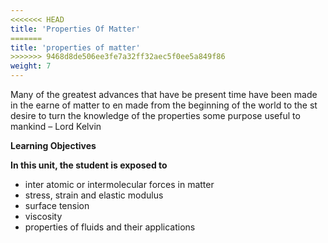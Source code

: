 ```yaml
---
<<<<<<< HEAD
title: 'Properties Of Matter'
=======
title: 'properties of matter'
>>>>>>> 9468d8de506ee3fe7a32ff32aec5f0ee5a849f86
weight: 7
---
```


Many of the greatest advances that have be present time have been made in the earne of matter to en made from the beginning of the world to the st desire to turn the knowledge of the properties some purpose useful to mankind – Lord Kelvin  

**Learning Objectives**

**In this unit, the student is exposed to** 
- inter atomic or intermolecular forces in matter 
- stress, strain and elastic modulus 
- surface tension 
- viscosity 
- properties of fluids and their applications


<!-- # UNIT 7 -->
<!-- ![ Kallana](image2.png) -->

<!-- 
![ Kallanai (கல்லணை)](image1.jpg) -->

<!-- ## PROPERTIES OF MATTER  -->
<!-- 
<div style="background-color:pink; padding:10px; border-radius: 5px;">
    <span style="color:black;">"Many of the greatest advances that have been made from the beginning of the world to the present time have been made in the earnest desire to turn the knowledge of the properties of matter to some purpose useful to mankind."</span>  
    <span style="color:black;">- Lord Kelvin</span>
</div>  -->




<!-- ## INTRODUCTION -->

<!-- ![ Kallanai (கல்லணை)](img1.png) -->

<!-- 
One of the oldest dams in the world is Kallanai (கல்லணை) located at Trichy. Kallanai was built across river Kaveri for the purpose of irrigation. During heavy floods, the velocity of water is generally very high in river Kaveri. The stability and utility of 
Kallanai dam reveal the intuitive scientific understanding of Tamils who designed this dam as early as 2nd century AD. The other example known for insightful constructions of the past is the pyramids in Egypt. The flyovers and overbridges are common worldwide today. Heavy vehicles ply over and hence, the bridges are always under stress. Without effective design using suitable materials, the bridges and flyovers will not be stable.

![alt text](image_1.png)

The growth of human civilization is due to the understanding of various forms of matter (solid, liquid, and gas).

The study of properties of matter is very essential in selecting a material for a specific application. For example, in technology, the materials used for space applications should be of lightweight but should be strong. Materials used for artificial human organ replacements should be biocompatible. Artificial body fluids are used as tissue substitute for radiotherapy analysis in medicine. Fluids used as lubricants or fuel should possess certain properties. Such salient macroscopic properties are decided by the microscopic phenomena within matter. This unit deals with the properties of solids and fluids and the laws governing the behaviour of matter. -->


<!-- ##  MICROSCOPIC UNDERSTANDING OF VARIOUS STATES OF MATTER -->


<!-- ![Alt text](img2.png) -->


<!-- Even though various forms of matter such as solid food, liquids like water, and the air that we breathe are familiar in the day – to – day lifestyle for the past several thousand years, the microscopic understanding of solids, liquids, and gases was established only in 20th century. In the universe, everything is made up of atoms. If so, why the same materials exist in three states? For example, water exists in three forms as solid ice, liquid water, and gaseous steam. Interestingly ice, water, and steam are made up of same water molecules; two hydrogen atoms and one oxygen atom form a water molecule. Physics helps us to explore this beauty of nature at the microscopic level. The distance between  the atoms or molecules determines whether it exists in solid, liquid or gaseous state.

**Solids**
 
 In solids, atoms or molecules are tightly fixed. In the solid formation, atoms get bound together through various types of bonding. Due to the interaction between the atoms, they position themselves at a particular interatomic distance. This position of atoms in this bound condition is called their mean positions.

**Liquids**

 When the solid is not given any external energy such as heat, it will remain as a solid due to the bonding between atoms. When heated, atoms of the solid receive thermal energy and vibrate about their mean positions. When the solid is heated above its melting point, the heat energy will break the bonding between atoms and eventually the atoms receive enough energy and wander around. Here also the intermolecular (or interatomic) forces are important, but the molecules will have enough energy to move around, which makes the structure mobile.

**Gases** 

When a liquid is heated at constant pressure to its boiling point or when the pressure is reduced at a constant temperature it will convert to a gas. This process of a liquid changing to a gas is called evaporation. The gas molecules have either very weak bonds or no bonds at all. This enables them to move freely and quickly. Hence, the gas will conform to the shape of its container and also will expand to fill the container. The transition from solid to liquid to gaseous states with the variation in external energy is schematically shown in Figure 7.1. -->
<!-- 
**Energy**

**Gas**

**Liquid**

**Solid** -->
<!-- ![Alt text](img3.png)


**Figure 7.1** Schematic representations of the transition from solid to liquid to gaseous states with a change in external energy -->



<!-- In addition to the three physical states of matter (solid, liquid, and gas), in extreme environments,matter can exist in other states such as plasma, Bose-Einstein condensates. Additional states, such as quark-gluon plasmas are also believed to be possible. A major part of the atomic matter of the universe is hot plasma in the form of rarefied interstellar medium and dense stars. -->
<!-- 
<div style="border: 4px solid pink; padding: 10px; display: flex; align-items: flex-start;">

![Alt text](youtubeimg.jpg) In addition to the three physical states of matter (solid, liquid, and gas), in extreme environments, matter can exist in other states such as plasma, Bose-Einstein condensates. Additional states, such as quark-gluon plasmas are also believed to be possible. A major part of the atomic matter of the universe is hot plasma in the form of rarefied interstellar medium and dense stars.

</div> -->

<!-- 
In the study of Newtonian mechanics (Volume 1), we assumed the objects to be either as point masses or perfect rigid bodies (collection of point masses). Both these are idealized models. In rigid bodies, changes in the shape of the bodies are so small that they are neglected. In real materials, when a force is applied on the objects, there could be some deformations due to the applied force. It is very important to know how materials behave when a deforming force is applied.   -->

<!-- ###  Elastic behaviour of materials -->
<!-- **7.2.1**
## Elastic behaviour of materials -->
<!-- ![Alt text](imagggg.png) -->

<!-- In a solid, interatomic forces bind two or more atoms together and the atoms occupy the positions of stable equilibrium. When a deforming force is applied on a body, its atoms are pulled apart or pushed closer. When the deforming force is removed, interatomic forces of attraction or repulsion restore the atoms to their equilibrium positions. **If a body regains its original shape and size after the removal of deforming force, it is said to be elastic and the property is called elasticity. The force which changes the size** or shape of a body is called a deforming force.
**Examples:** Rubber, metals, steel ropes.

![Alt text](img4.png)
 
**Figure 7.2** Elasticity

**Plasticity: 
If a body does not regain its original shape and size after removal of the deforming force, it is said to be a plastic body and the property is called plasticity. 
Example**: Glass -->


<!-- 
### Stress and strain -->

<!-- ![Alt text](IMGG.png) -->
<!-- 
**(a) Stress:** When a force is applied, the size or shape or both may change due to the change in relative positions of atoms or molecules. 
This deformation may not be noticeable to our naked eyes but it exists in the material itself. When a body is subjected to such a deforming force, internal force is developed in it, called as restoring force. The force per unit area is called as stress.

{{< katex display >}}
Stress,\sigma = \frac{Force}{Area} = \frac{F}{A}             (7.1)
{{< /katex >}} -->

<!-- Stress,\( \sigma = \frac{Force}{Area} = \frac{F}{A} \)            (7.1) -->


<!-- The SI unit of stress is N m<sup>–2</sup> or pascal (Pa) and its dimension is [ML<sup>–1</sup>T<sup>–2</sup>\]. Stress is a tensor. 

**(i) Longitudinal stress and shearing stress:**

Let us consider a body as shown in Figure 7.3. When many forces act on the system (body), the center of mass (defined in unit 5) remains at rest. However, the body gets deformed due to these forces and so the internal forces appear. Let ∆A be the cross sectional area of the body. The parts of the body on two sides of ∆A exert internal forces \( \vec{F} \) and  \( -\vec{F} \) on each other which is due to deformation. The force can be resolved in two components; \(F_n \) normal to the surface ∆A (perpendicular to the surface) and \(F_t \) tangential to the surface ∆A (tangent to the surface). The normal stress or longitudinal stress \( \sigma_n \) over the area is defined as



{{< katex display >}}
 \sigma_n = \frac{F_n}{\Delta A}
{{< /katex >}} -->
 <!-- \[\sigma_n = \frac{F_n}{\Delta A} \] -->

<!-- ![Alt text](img6.png)

**Figure 7.3** Longitudinal stress


Similarly, the tangential stress or shearing stress σt over the area is defined as


{{< katex display >}}
\sigma_t = \frac{F_t}{\Delta A} 
{{< /katex >}} -->
<!-- 
 \[ \sigma_t = \frac{F_t}{\Delta A} \] -->

<!-- 
Longitudinal stress can be classified into two types, tensile stress and compressive stress.

**Tensile stress** 
Internal forces on the two sides of ∆A may pull each other, i.e., it is stretched by equal and opposite forces. Then, the longitudinal stress is called tensile stress.

![Alt text](img5.png)
**Figure 7.4** Tensile stress -->





<!-- **Compressive stress** When forces acting on the two sides of ∆A push each other, ∆A is pushed by equal and opposite forces at the two ends. In this case, ∆A is said to be under compression. Then, the longitudinal stress is called compressive stress.


![Alt text](img7.png)
**Figure 7.5** Compressive stress

**(ii) Volume stress** 
This happens when a body is acted by forces everywhere on the surface such that the force at any point is normal to the surface and the magnitude of the force on a small surface area is proportional to the area. For instance, when a solid is immersed in a fluid, the pressure at the location of the solid is P, the force on any area ∆A is

{{< katex display >}}
F = P \Delta A 
{{< /katex >}} -->
<!-- \[ F = P \Delta A \] -->
<!-- Where, F is perpendicular to the area. Thus, force per unit area is called volume stress.

{{< katex display >}}
\sigma_v = \frac{F}{A} 
{{< /katex >}} -->

<!-- \[ \sigma_v = \frac{F}{A} \] -->

<!-- which is the same as the pressure.

**(b) Strain:** 
Strain measures how much an object is stretched or deformed when a force is applied. Strain deals with the fractional change in the size of the object, in other words, strain measures the degree of deformation. As an example, in one dimension, consider a rod of length _L_ when it stretches to a new length ∆L then

{{< katex display >}}
Strain, \varepsilon = \frac{Change \ in \ size}{Original \ size} = \frac{\Delta L}{L}  (7.2)
{{< /katex >}} -->

<!-- Strain, \(\varepsilon = \frac{Change \ in \ size}{Original \ size} = \frac{\Delta L}{L} \) (7.2) -->

<!-- ε is a dimensionless quantity and has no unit. Strain is classified into three types.

**(1) Longitudinal strain** 
When a rod of length _L_ is pulled by equal and opposite forces, the longitudinal strain is defined as



{{< katex display >}}
 \varepsilon_1 =  \frac{Increase \ in \ length \ of \ therod}{Original \ or \ natural \ length \ of \ therod} = \frac{\Delta L}{L}  (7.3)
{{< /katex >}} -->

<!-- \( \varepsilon_1 =  \frac{Increase \ in \ length \ of \ therod}{Original \ or \ natural \ length \ of \ therod} = \frac{\Delta L}{L} \) (7.3) -->



<!-- Longitudinal strain can be classified into two types  

**(i) Tensile strain:** If the length is increased from its natural length then it is known as tensile strain.

**(ii) Compressive strain:** If the length is decreased from its natural length then it is known as compressive strain.

**(2) Shearing strain** Consider a cuboid as shown in Figure 7.6. Let us assume that the body remains in translational and rotational equilibrium. Let us apply the tangential force F along AD such that the cuboid deforms as shown in Figure 7.6. Hence, shearing strain or shear is \( \varepsilon_s \)


![Alt text](img8.png)

**Figure 7.6** Shearing strain -->


<!-- {{< katex display >}}
 \varepsilon_s = \frac{AA'}{BZ} = \frac{x}{h} = \tan \theta         (7.4)
{{< /katex >}} -->
<!-- \(\varepsilon_s = \frac{AA'}{BZ} = \frac{x}{h} = \tan \theta \)        (7.4) -->

<!-- For small angle, tanθ ≈ θ Therefore, shearing strain or shear,

{{< katex display >}}
 \varepsilon_s = \frac{x}{h} = \theta =Angle \ of \ shear 
{{< /katex >}} -->
<!-- \( \varepsilon_s = \frac{x}{h} = \theta =Angle \ of \ shear \) -->


<!-- **(3) Volume strain** 
If the body is subjected to a volume stress, the volume will change. Let _V_ be the original volume of the body before stress and _V +_ ∆V be the change in volume due to stress. The volume strain which measures the fractional change in volume is


{{< katex display >}}
 Volumestrain, \varepsilon_v = \frac{\Delta V}{V} 
(7.5) 
{{< /katex >}} -->
<!-- Volume strain,\( \varepsilon_v = \frac{\Delta V}{V} \)
(7.5) -->

<!-- **Elastic Limit** 
The maximum stress within which the body regains its original size and shape after the
removal of deforming force is called the elastic limit.

If the deforming force exceeds the elastic limit, the body acquires a permanent deformation. For example, rubber band loses its elasticity if pulled apart too much. It changes its size and becomes misfit to be used again. -->


<!-- ![Alt text](IMGGG.png) -->
<!-- ###  Hooke’s law and its experimental verification


Hooke’s law states that for a small deformation within the elastic limit, the strain produced in a body is directly proportional to the stress that produces it.

It can be verified in a simple way by stretching a thin straight wire (stretches like spring) of length L and uniform cross- sectional area A suspended from a fixed point O. A pan and a pointer are attached at the free end of the wire as shown in Figure 7.7 (a).

The extension produced on the wire is measured using a vernier scale arrangement. The experiment shows that for a given load, the corresponding stretching force is F and the elongation produced on the wire is ΔL. It is directly proportional to the original length L and inversely proportional to the area of cross section A. A graph is plotted using F on the X- axis and ΔL on the Y- axis. This graph is a straight line passing through the origin as shown in Figure 7.7 (b).

![Alt text](img10.png) -->


<!-- **Figure 7.7 (a) Experimental verification** of Hooke’s law -->

<!-- **0**

**5**

**10**

**15**

**20**

**25**

**30**

**weight Pan**

**Pointer**

**Wire**

**Scale**

**Support**   -->

<!-- ![Alt text](img9.png)

**Figure 7.7** (b) Variation of ∆L with F -->

<!-- Stretching force (F)

Slope m =

0

Ex te

ns io

n( L

)

L F -->

<!-- Therefore,   {{< katex display >}}
              ∆L = (slope)F 
             {{< /katex >}}

Multiplying and dividing by volume,   {{< katex display >}}
                                      V = A L,
                                     {{< /katex >}}

         
             

{{< katex display >}}
F(\text{slope}) = \frac{AL}{AL}{\Delta L} 
{{< /katex >}} -->
<!-- \(F(\text{slope}) = \frac{AL}{AL}{\Delta L} \) -->

<!-- Rearranging, we get

{{< katex display >}}
 \frac{F}{A}  =  (\frac{L}{A(\text{slope})}) \frac{\Delta L}{L} 
{{< /katex >}} -->
<!-- \( \frac{F}{A} \) = \( (\frac{L}{A(\text{slope})}) \frac{\Delta L}{L} \) -->




<!-- Therefore, 

{{< katex display >}}
 \frac{F}{A}  ∝  (\frac{\Delta L}{L}) 
{{< /katex >}} -->
<!-- \( \frac{F}{A} \) ∝ \( (\frac{\Delta L}{L}) \) -->



<!-- Comparing with equation (7.1) and equation (7.2), we get equation (7.5) as

σ ∝ ε

i.e., the stress is proportional to the strain in the elastic limit.

**Stress – Strain profile curve:** 
The stress versus strain profile is a plot in which stress and strain are noted for each load and a graph is drawn taking strain along the X-axis and stress along the Y-axis. The elastic characteristics of the materials can be analyzed from the stress-strain profile.

![Alt text](img11.png) -->

<!-- **Figure 7.8 Stress-Strain profile** -->
<!-- 
**A**

**B C**

**D E**

**St re**

**ss**

**Straino**

**OA : Proportional limit**

**OB : Elastic behaviour BCDE : Plastic behaviour**

**B : Elastic limit D : Ultimate stress point E : Breaking or rupture point**






| LF |
|------|------|
| Slope m = |
| Stretching force (F) | -->



  

<!-- **(a) Portion OA:** 
In this region, stress is very small such that stress is proportional to strain, which means Hooke’s law is valid. The point A is called limit _of proportionality_ because above this point Hooke’s law is not valid. The slope of the line OA gives the Young’s modulus of the wire.

**(b) Portion AB:** 
This region is reached if the stress is increased by a very small amount. In this region, stress is not proportional to the strain. But once the stretching force is removed, the wire will regain its original length. This behaviour ends at point B and hence, the point B is known as yield point (elastic limit). The elastic behaviour of the material (here wire) in stress-strain curve is OAB.

**(c) Portion BC:** 
If the wire is stretched beyond the point B (elastic limit), stress increases and the wire will not regain its original length after the removal of stretching force.

**(d) Portion CD:**
 With further increase in stress (beyond the point C), the strain increases rapidly and reaches the point D. Beyond D, the strain increases even when the load is removed and breaks (ruptures) at the point E. Therefore, the maximum stress (here D) beyond which the wire breaks is called _breaking stress_ or _tensile strength. The corresponding point D is known_ as fracture point. The region BCDE represents the plastic behaviour of the material of the wire. -->

<!-- ![Alt text](IMGGE.png) -->

<!-- ###  Moduli of elasticity -->
<!-- #### Moduli of elasticity -->


<!-- From Hooke’s law, 
            
<div style="text-align:center;">

stress ∝ strain

</div>

{{< katex display >}}
\frac{\text{stress}}{\text{strain}} = a constant, 
{{< /katex >}} -->
<!-- \( \frac{\text{stress}}{\text{strain}} \)= a constant, known as modulus of -->


<!-- known as modulus of elasticity. Its SI unit is N m<sup>–2</sup>or pascal and its dimensional formula is ML<sup>–1</sup>T<sup>–2</sup> .  

In this section, we shall define the elastic modulus of a given material. There are three types of elastic modulus.

1. Young’s modulus 
2. Rigidity modulus (or Shear modulus)
3. Bulk modulus

**Young’s modulus:** 

When a wire is stretched or compressed, then the ratio between tensile stress (or compressive stress) and tensile strain (or compressive strain) is defined as Young’s modulus.




{{< katex display >}}
Young modulus of a material =  \frac{\text{Tensilestress or compressivestress}}{\text{Tensilestrain or compressivestrain}} 
{{< /katex >}} -->

<!-- =  \( \frac{\text{Tensilestress or compressivestress}}{\text{Tensilestrain or compressivestrain}} \) -->
    
<!-- {{< katex display >}}
Y = \frac{\sigma_t}{\epsilon_t}   Or  Y =  \frac{\sigma_c}{\epsilon_c} (7.6)
{{< /katex >}} -->

<!-- Y = \( \frac{\sigma_t}{\epsilon_t} \)   Or  Y = \( \frac{\sigma_c}{\epsilon_c} \) -->



<!-- **EXAMPLE 7.1**

Within the elastic limit, the stretching strain produced in wires A, B, and C due to stress is shown in the figure. Assume the load applied are the same and discuss the elastic property of the material.

![Alt text](img12.png) -->
<!-- **Stress**

**StrainO**

**A B**

**C** -->
<!-- 
Write down the elastic modulus in ascending order.

**_Solution_**

Here, the elastic modulus is Young modulus and due to stretching, stress is tensile stress and strain is tensile strain. -->





<!-- 
| odulus of a material tresso rc ompressive stress |(7.6) |
|------|------|------|
| Young m= TensilesTensilesY= σεtt |
| traino rc ompressive sstrainor Y=  σεcc |



| ABC |
|------|------|------|------| -->



  
<!-- 
Within the elastic limit, stress is proportional to strain (obey Hooke’s law). Therefore, it shows a straight line behaviour. So, Young modulus can be computed by taking slope of these straight lines. Hence, calculating the slope for the straight line, we get

Slope of A > Slope of B > Slope of C

Which implies,

Young modulus of C < Young modulus of B < Young modulus of A

Notice that larger the slope, lesser the strain (fractional change in length). So, the material is much stiffer. Hence, the elasticity of wire A is greater than wire B which is greater than C. From this example, we have understood that Young’s modulus measures the resistance of solid to a change in its length. -->

<!-- **EXAMPLE 7.2**
 

A wire 10 m long has a cross-sectional area 1.25 × 10<sup>–4</sup> m<sup>2</sup>. It is subjected to a load of 5 kg. If Young’s modulus of the material is 4 × 10<sup>10</sup> N m<sup>–2</sup>, calculate the elongation produced in the wire. Take g = 10 ms<sup>–2</sup>.

**_Solution_**

We know that  

{{< katex display >}}
\frac{F}{A} = Y \cdot \frac{\Delta L}{L} 
{{< /katex >}} -->

 
<!-- \( \frac{F}{A} = Y \cdot \frac{\Delta L}{L} \) -->

<!-- {{< katex display >}}
 \Delta L = (\frac{F}{A})(\frac{L}{Y}) 
{{< /katex >}} -->
<!-- 
\( \Delta L = (\frac{F}{A})(\frac{L}{Y}) \) -->


<!-- {{< katex display >}}
 = (\frac{50}{1.25 \times 10^{-4}})(\frac{10}{4 \times 10^10}) = 10^{-4} m  
{{< /katex >}} -->
<!-- 
= \( (\frac{50}{1.25 \times 10^{-4}})(\frac{10}{4 \times 10^10}) = 10^{-4} m \) -->




<!-- 
**Bulk modulus:** 

The bulk modulus is defined as the ratio of the volume stress to the volume strain. -->

 <!-- **Bulk modulus, K =** -->
<!-- 
 {{< katex display >}}
  Bulk modulus, K =
\frac{\text{Normal (Perpendicular) stress or Pressure}}{\text{Volume strain}}
{{< /katex >}} -->

<!-- \(\frac{\text{Normal (Perpendicular) stress or Pressure}}{\text{Volume strain}}\) -->

<!-- The normal stress or pressure is

 {{< katex display >}}
σₙ = \frac{Fₙ}{ΔA} = Δp
{{< /katex >}} -->


<!-- σₙ = \(\frac{Fₙ}{ΔA}\) = Δp -->

<!-- The volume strain is

 {{< katex display >}}
εᵥ = \frac{\Delta V}{V}
{{< /katex >}} -->

<!-- εᵥ = \(\frac{\Delta V}{V}\) -->
<!-- 
Therefore, Bulk modulus is


 {{< katex display >}}
K = \frac{-σₙ}{εᵥ} = \frac{-ΔP}{\frac{ΔV}{V}}
(7.7)
{{< /katex >}} -->

<!-- K = \(\frac{-σₙ}{εᵥ}\) = \(\frac{-ΔP}{\frac{ΔV}{V}}\)
(7.7) -->

<!-- The negative sign in the equation (7.7) means that when pressure is applied on the body, its volume decreases. Further, the equation (7.7) implies that a material can be easily compressed if it has a small value of bulk modulus. In other words, bulk modulus measures the resistance of solids to change in their volume.

For an example, we know that gases can be easily compressed than solids. This means that gases have small value of bulk modulus compared to solids.

**Compressibility** 
The reciprocal of the bulk modulus is called compressibility. It is defined as the fractional change in volume per unit increase in pressure.

From equation (7.7), we can say that the compressibility

 {{< katex display >}}
C = \frac{1}{K} = \frac{-εᵥ}{σₙ} = \frac{-\frac{\Delta V}{V}}{\Delta P} 
(7.8)
{{< /katex >}} -->

<!-- C = \(\frac{1}{K}\) = \(\frac{-εᵥ}{σₙ}\) = \(\frac{-\frac{\Delta V}{V}}{\Delta P}\) -->

<!-- C= 1 _K_

_V V_

_P v_

_n_

\=− =−

∆

∆ ε σ -->


<!-- Since gases have small value of bulk modulus than solids, their values of compressibility is very high.

<div style="border: 4px solid pink; padding: 10px;">

![YouTube](youtubeimg.jpg) After pumping the air in the cycle tyre, usually we press the cycle tyre to check whether it has enough air. What is checked here is essentially the compressibility of air.
The tyre should be less compressible for its easy rolling

![Alt text](image_8.png){: style="width: 100%;" }

In fact the rear tyre is less compressible than front tyre for a smooth ride.
</div> -->


<!-- **EXAMPLE 7.3**

A metallic cube of side 100 cm is subjected to a uniform force acting normal to the whole surface of the cube. The pressure is 10<sup>6</sup> pascal. If the volume changes by 1.5 × 10<sup>–5</sup> m<sup>3</sup>, calculate the bulk modulus of the material.

**_Solution_**

By definition,


 {{< katex display >}}
K = \frac{\frac{F}{A}}{\frac{\Delta V}{V}} = \frac{P \cdot V}{\Delta V}
{{< /katex >}} -->

<!-- 
K = \(\frac{\frac{F}{A}}{\frac{\Delta V}{V}}\) = \(\frac{P \cdot V}{\Delta V}\) -->
<!-- 
 {{< katex display >}}
K = \frac{{10^6 \times 1}}{{1.5 \times 10^{-5}}}  =  6.67 \times 10^{10} \, \text{N m}^{-2} 
{{< /katex >}} -->

<!-- K = \( \frac{{10^6 \times 1}}{{1.5 \times 10^{-5}}} \) = \( 6.67 \times 10^{10} \, \text{N m}^{-2} \) -->

 <!-- K = _F A V V_

_P V V_∆ =

∆

K= 10 1

1 5 10 6 67 10

6

5

10 2× ×

\= ×− −

. . N m -->

<!-- **Rigidity modulus or shear modulus:** 
The rigidity modulus is defined as the ratio of the shearing stress to the shearing strain.

![Alt text](table1.png) -->

<!-- **Table 7.1 Elastic coefficient of some mater Material Young’s modulus (Y)**

**(1010N m–2) B (**

Steel 20.0 1

Aluminium 7.0 7

Copper 12.0 1

Iron 19.0 1

Glass 7.0 3 -->

  
<!-- 
ηR = Shearingstress

Angleof shear or shearingstrain

The shearing stress is

σs = = ∆

Tangential Area over whichit isapplied

force _F A t_

The angle of shear or shearing strain

εs = = _x h_

θ

Therefore, Rigidity modulus is

ηR= σ ε θ

_s_

_s_

_t_

_t_

_F A_

_x h_

_F A_

\= ∆ = ∆ -->

 <!-- {{< katex display >}}
( \eta_R ) = \frac{\text{Shearing stress}}{\text{Angle of shear or shearing strain}} 
{{< /katex >}} -->

<!-- (\( \eta_R \)) = \(\frac{\text{Shearing stress}}{\text{Angle of shear or shearing strain}}\) -->



<!-- The shearing stress is


 {{< katex display >}}
 σₛ = \frac{\text{Tangential force}}{\text{Area over which it is applied}} = \frac{F_t}{\Delta A}
{{< /katex >}}
  -->
 <!-- σₛ = \(\frac{\text{Tangential force}}{\text{Area over which it is applied}}\) = \(\frac{F_t}{\Delta A}\) -->


<!-- The angle of shear or shearing strain

 {{< katex display >}}
εₛ = \frac{x}{h} = θ
{{< /katex >}} -->

<!-- εₛ = \(\frac{x}{h}\) = θ -->


<!-- Therefore, Rigidity modulus is 

 {{< katex display >}}
ηR = \frac{\sigma_s}{\varepsilon_s} = \frac{F_t}{\frac{\Delta A}{\frac{x}{h}}} = \frac{F_t}{\Delta A \theta}

(7.9)
{{< /katex >}} -->

<!-- ηR = \(\frac{\sigma_s}{\varepsilon_s}\) = \(\frac{F_t}{\frac{\Delta A}{\frac{x}{h}}}\) = \(\frac{F_t}{\Delta A \theta}\)

(7.9) -->

<!-- Further, the equation (7.9) implies that a material can be easily twisted if it has small value of rigidity modulus. For example, consider a wire twisted through an angle θ, a restoring torque (τ) developed is
 
 {{< katex display >}}
τ ∝ θ
{{< /katex >}}


This means that for a larger torque, wire will twist by a larger amount (angle of shear θ is large). Since the rigidity modulus is inversely proportional to angle of shear, the modulus of rigidity is small.

For the best understanding, the elastic coefficients of some of the important materials are listed in Table 7.1. -->

<!-- ials **ulk modulus (K)**

# N m–2) Shear modulus (ηR) (1010 N m–2)

5.8 8.0

.0 2.5

2.0 4.0

0 6.4

.6 2.6






| ∆A |
|------|
| x |


| A |
|------|
| ∆V | -->
  

<!-- **EXAMPLE 7.4**

A metal cube of side 0.20 m is subjected to a shearing force of 4000 N. The top surface is displaced through 0.50 cm with respect to the bottom. Calculate the shear modulus of elasticity of the metal.

**_Solution_**

Here, L = 0.20 m, F = 4000 N, _x_ = 0.50 cm = 0.005 m and Area A = L<sup>2</sup> = 0.04 m<sup>2</sup>

Therefore,

 {{< katex display >}}
ηR = \frac{F}{A} \times \frac{L}{X} = \frac{4000}{0.04} \times \frac{0.20}{0.005} = 4 \times 10^6 \, \text{N m}^{-2}
{{< /katex >}} -->

<!-- 
ηR = \(\frac{F}{A} \times \frac{L}{X}\) = \(\frac{4000}{0.04} \times \frac{0.20}{0.005}\) = \(4 \times 10^6 \, \text{N m}^{-2}\) -->

 


<!-- ηR= _F A_

_L x_

× = × = × −4000

0 04

0 20

0 005 4 10

6 2

.

.

. N m -->


<!-- ###  Poisson’s ratio -->
<!-- #### Poisson’s ratio -->


<!-- Longitudinal Strain

Longitudinal Strain

Lateral Strain

Lateral Strain -->


<!-- ![Alt text](IMGE.png) -->

<!-- ![Alt text](img13.png)

**Figure 7.9** Lateral strain versus longitudinal strain

Suppose we stretch a wire, its length increases (elongation) but its diameter decreases (contraction). Similarly, when we stretch a rubber band (elongation), it becomes noticeably thinner (contraction). That is, deformation of the material in one direction produces deformation in another direction. To quantify this, French Physicist S.D. Poisson proposed a ratio, known as Poisson’s ratio.

**It is defined as the ratio of relative contraction (lateral strain) to relative expansion (longitudinal strain). It is denoted by the symbol µ.**  

 {{< katex display >}}
Poisson's ratio,  \mu = \frac{\text{Lateral strain}}{\text{Longitudinal strain}} 
(7.10)
{{< /katex >}} -->

<!-- Poisson's ratio, \( \mu = \frac{\text{Lateral strain}}{\text{Longitudinal strain}} \)
(7.10) -->

<!-- Poisson’sratio, Lateral strain

Longitudinal strain µ= (7.10) -->

<!-- Consider a wire of length _L_ with diameter _D_. Due to applied force, wire stretches and let the increase in length be _l_ and decrease in diameter be d. Then

 {{< katex display >}}
 \mu = -\frac{d}{D} \div \frac{l}{L} = -\frac{L}{l} \times \frac{d}{D} 
{{< /katex >}} -->

<!-- \( \mu = -\frac{d}{D} \div \frac{l}{L} = -\frac{L}{l} \times \frac{d}{D} \) -->





<!-- µ=− =− ×

_d D l L_

_L l_

_d D_ -->
<!-- 
Negative sign indicates the elongation is along longitudinal and the contraction along lateral dimension. Further, notice that it is the ratio between quantities of the same dimension. So, Poisson’s ratio has no unit and no dimension (dimensionless number). The Poisson’s ratio values of some of the materials are listed in Table 7.2.

![Alt text](table2.png) -->
<!-- 
**Table 7.2** Poisson’s ratio of some of the materials -->

<!-- **Material Poisson’s ratio**

Rubber 0.4999

Gold 0.42 -0.44

Copper 0.33

Stainless steel 0.30-0.31

Steel 0.27-0.30

Cast iron 0.21-0.26

Concrete 0.1-0.2

Glass 0.18-0.3

Foam 0.10-0.50

Cork 0.0






| LateralStrain |
|------|------|------|------|


  

Energy stress strain volum= × × 1 2

( ) -->

<!-- ###  Elastic energy -->
<!-- ![Alt text](IMAGE.png) -->

<!-- When a body is stretched, work is done against the restoring force (internal force). This work done is stored in the body in the form of elastic energy.

Consider a wire whose un-stretch length is L and area of cross section is A. Let a force produce an extension _l_ and further assume that the elastic limit of the wire has not been exceeded and there is no loss in energy. Then, the work done by the force F is equal to the energy gained by the wire. The work done in stretching the wire by dl, dW = F d_l_ The total work done in stretching the wire from 0 to _l_ is -->

<!-- W = _F dl l_

0ò (7.11)

From Young’s modulus of elasticity,

Y = _F A_

_L l_

_F YAl L_

× ⇒ = (7.12)

Substituting equation (7.12) in equation (7.11), we get

_W YAl_

_L dl_

_l_ \=∫0

Since _l i_s the dummy variable in the integration, we can change _l to l_ʹ (not in limits). Therefore

_W YAl_

_L dl YA_

_L l YA_

_L l YAl_

_L l_

_l_

\= ′ ′ =

′

 



  = =



 



 ∫0

2

0

2

2 2 1 2

 =_l F l_1

2

_W Fl_\= = 1 2

Elasticpotential energy

The energy per unit volume is called energy density which is is given by,

u = = Elastic potential energy

Volume

1 2

_F l_

_AL_

\= = 1 2

1 2

_F A_

_l L_

× Stress × Strain (7.13)  

**EXAMPLE 7.5** A wire of length 2 m with the area of cross- section 10–6 m2 is used to suspend a load of 980 N. Calculate i) the stress developed in the wire ii) the strain and iii) the energy stored.

Given: Y=12 × 1010N m−2. **_Solution_**

(i) stress = _F A_

_N m_\= = ×− −980

10 98 106

7 2

(ii) strain stress = =

× ×

\= × −

_Y_ 98 10 12 10

8 17 10 7

10 3.

(no unit) (iii) Since volume = 2 × 10–6_m_3,

Energy stress strain volume= × × = × × × 1 2

1 2

98 10 8 17 17( ) ( ) ( .

e= × × × × ×−1 2

98 10 8 17 10 2 17 3( ) ( . ) 0 86− = J -->

<!-- ## Applications of elasticity
 The mechanical properties of materials play a very vital role in everyday life. The elastic behaviour is one such property which especially decides the structural design of the columns and beams of a building.

As far as the structural engineering is concerned, the amount of stress that the design could withstand is a primary safety factor. A bridge has to be designed in such a way that it should have the capacity to withstand the load of the flowing traffic, the force of winds, and even its own weight. The elastic behaviour or in other words, the bending of beams is a major concern over the stability of the buildings or bridges.

For an example, to reduce the bending of a beam for a given load, one should use the material with a higher value of Young’s modulus of elasticity. It is obvious from Table 7.1 that the Young’s modulus of steel is greater than aluminium or copper. Iron comes next to steel. This is the reason why steel is mostly preferred in the design of heavy duty machines and iron rods in the construction of buildings.




  

**7.3**

Which one is more elastic? Rubber or steel? Steel is more elastic than rubber. If an equal stress

is applied to both steel and rubber, the steel produces less strain. So the Young’s modulus is higher for steel than rubber. The object which has higher Young’s modulus is more elastic. -->

<!-- **FLUIDS**

## Introduction


Fluids are found everywhere in the world. Earth,s surface has about two-thirds of water and one-third of land. Fluids are different from solids. Unlike solid, fluid has no defined shape of its own. As far as fluid is concerned, liquid has fixed volume whereas gas fills the entire volume of the container.

**Pressure of a fluid:** Fluid is a substance which begins to flow when an external force is applied on it. It offers a very small resistance to the applied force. If the force acts on a smaller area, then the impact will be more and vice versa. This particular idea decides yet another quantity called ‘_pressure_’.

Assume that an object is submerged in a fluid (say water) at rest. In this case, the fluid will exert a force on the surface of the object. This force is always normal to the surface of the object. If F is the magnitude of the normal force acting on the surface area A, then the pressure is defined as the ‘force _acting per unit area_’.  

_P F A_

\= (7.14)

Pressure is a scalar quantity. Its S.I. unit and dimensions are N m–2 or pascal (Pa) and \[ML–1T–2\] respectively.

Another common unit of pressure is atmosphere which is abbreviated as ‘atm’. It is defined as the pressure exerted by the atmosphere at sea level.

i.e., 1 atm = 1.013 × 105 Pa or N m–2. Apart from pressure, there are two more

parameters such as density and relative density (or specific gravity) which are used to describe the nature of fluids.

**Density of a fluid:** The density of a fluid is defined as its mass per unit volume. For a fluid of mass m occupying volume _V_, the density ρ=

_m V_

. The dimensions and S.I unit of ρ are \[ML–3\] and kg m–3, respectively. It is a positive scalar quantity.

Mostly, a liquid is largely incompressible and hence its density is nearly constant at ambient pressure (i.e. at 1 atm. pressure). In the case of gases, there are variations in densities with reference to pressure.

**Relative density or specific gravity:** The relative density of a substance is defined as the ratio of the density of a substance to the density of water at 4 °C. It is a dimensionless positive scalar quantity.

For example, the density of mercury is 13.6 × 103kg m–3. Its relative density is equal

to 13 6 10 1 0 10

13 6 3 3

3 3

. .

. ×

× =

−

−

kg m kg m

.

\[The density of water at 4 °C is 1000 kg m–3\]

**EXAMPLE 7.6**

A solid sphere has a radius of 1.5 cm and a mass of 0.038 kg. Calculate the specific gravity or relative density of the sphere.




  

**_Solution_**

Radius of the sphere R = 1.5 cm mass m = 0.038 kg Volume of the sphere V= 4

3 πR3

\= 4 3

×(3.14)×(1.5×10–2)3 = 1.413 × 10–5m3

Therefore, density

ρ= = ×

\=− −_m_

_V_ 0 038

1 413 10 26905 3

3\. .

kg m

kg m

Hence, the specific gravity of the sphere

\= 2690 1000

2 69= . -->

<!-- ## Pressure due to fluid column at rest


A mountaineer climbing the mountain is able to experience a decrease in pressure with altitude. A person jumping into the swimming pool always realizes an increase in pressure with depth below the water surface. In both the cases, the pressure encountered by the mountaineer and diver is usually due to the hydrostatic pressure, because they are due to fluids that are static.

In order to understand the increase in pressure with depth below the water surface, consider a water sample of cross sectional area A in the form of a cylinder. Let _h_1 and _h_2 be the depths from the air-water interface to level 1 and level 2 of the cylinder respectively as shown in Figure 7.10(a). Let F1 be the force acting downwards on level 1 and F2 be the force acting upwards on level 2 such that F1 = P1 A and F2 = P2 A. Let us assume the mass of the sample to be _m_ and under equilibrium condition, the total upward force (F2) is balanced by the total downward force (F1 + mg). In other words, the gravitational force will act downward which is being exactly balanced by the difference between the force F2 – F1.  

F2 – F1= mg = FG (7.15)

Let ρ be the density of the water, then the mass of water available in the sample element is

_m=_ρ_V =_ ρ _A_ (_h_2_–h_1) _V=_A (_h_2_–h_1)

**Figure 7.10** (a) A sample of water with base area A in a static fluid with its forces in equilibrium

**h1 Level 1**

**Level 2**

**_F2_**

**Fe=mg_F1_**

**Sample h2**

**Area**

Hence gravitational force,

FG = ρ _A_ (_h_2 _– h_1) _g_

On substituting the value of FG in equation (7.15)

_F_2=F1+m g _P_2_A_ \= _P_1_A_+ρ_A_(_h_2–_h_1)g

Cancelling out A on both sides,

_P_2 = _P_1 + ρ(_h_2–_h_1)g (7.16)

**Figure 7.10 (b) The pressure (P) at a** depth (h) below the water surface

**Water**

**Air Level 1**

**h**

**Pa**

**P**







  

If we choose the level 1 at the surface of the liquid (i.e., air-water interface) and the level 2 at a depth ‘h’ below the surface (as shown in Figure 7.10(b)), then the value of h1 becomes zero (h1 = 0) and in turn P1 assumes the value of atmospheric pressure (say Pa). In addition, the pressure (P2) at a depth becomes P. Substituting these values in equation (7.16), we get

_P_ = _Pa_ + ρ_gh_ (7.17)

Therefore, the pressure at a depth h is greater than the pressure on the surface of the liquid.

If the atmospheric pressure is neglected or ignored, then the pressure at a depth _h_ is

_P_ = ρ_gh_ (7.18)

For a given liquid, ρ is fixed and g is also constant, then the pressure due to the fluid column is directly proportional to vertical distance or height of the fluid column. This implies that the height of the fluid column is more important to decide the pressure and not the cross sectional or base area or even the shape of the container. **Hydrostatic Paradox**

When we talk about liquid at rest, the liquid pressure is the same at all points at the same horizontal level (or same depth). This statement can be demonstrated by an experiment called ‘hydrostatic paradox’. Let us consider three vessels of different shapes A, B, and C as shown in Figure 7.11. These vessels are connected at the bottom by a horizontal pipe. When they are filled with a liquid (say water), it occupies the same level even though the vessels hold different amounts of water. It is true because the liquid at the bottom of each section of the vessel experiences the same pressure.  

h A B C

**Figure 7.11** Illustration of hydrostatic parodox

The atmospheric pressure at a place is the gravitational force exerted by air above that

place per unit surface area. It changes with height and weather conditions (i.e. density of air). In fact, the atmospheric pressure decreases with increasing elevation.

The decrease of atmospheric pressure with altitude has an unwelcome consequence in daily life. For example, it takes longer time to cook at higher altitudes. Nose bleeding is another common experience at higher altitude because of larger difference in atmospheric pressure and blood pressure. Its value on the surface of the Earth at sea level is 1atm.

1 atm pressure = 1.013 × 105 pa

Take a metal container with an opening. Connect a vacuum pump to the opening. Evacuate the air from inside the container. Why the shape of the metal container gets crumbled?

**Inference:** Due to the force of atmospheric pressure acting on its outer surface, the shape of the container crumbles. -->
<!-- 
**Activity**




  

_F P A F A_

_A_2 2 1

1 2= × = ×

Take a glass tumbler. Fill it with water to the brim. Slide a cardboard on its rim so that no air remains in between the cardboard and the tumbler. Invert the tumbler gently. The water does not fall down.

**Inference:** This is due to the fact that the weight of water in the tumbler is balanced by the upward thrust caused due to the atmospheric pressure acting on the lower surface of the cardboard that is exposed to air.

**Activity** -->

<!-- ## Pascal’s law and its applications


The French scientist Blaise Pascal observed that the pressure in a fluid at rest is the same at all points if they are at the same height. Pascal’s law states that _if the pressure in a liquid is changed at a particular point, the change is transmitted to the entire liquid without being diminished in magnitude_.

**_Application of Pascal’s law_ Hydraulic lift** A practical application of Pascal’s law is the hydraulic lift which is used to lift a heavy load with a small force. It is a force multiplier. It consists of two cylinders A and B connected to each other by a horizontal pipe, filled with a liquid (Figure 7.12). They are fitted with

**Figure 7.12 Hydraulic lift**

**A**

**F1**

**F2**

**A2 A1 B**  

frictionless pistons of cross sectional areas A1 and A2 (A2 > A1).

Suppose a downward force F is applied on the smaller piston, the pressure of the liquid under this piston increases to

_P P F A_

where , = 

 



 

1

1

. According to Pascal’s law,

this increased pressure P is transmitted undiminished in all directions. Therefore, a pressure is exerted on piston B. Upward force on piston B is

_F P A F A_

_A F A A_

_F_2 2 1

1 2 2

2

1 1= × = × ⇒ = ×

_F A A_

_F_2 2

1 1⇒ = × (7.19)

Therefore by changing the force on the smaller piston A, the force on the piston B can be increased by the factor _A_

_A_ 2

1 and this

factor is called the mechanical advantage of the lift. -->

<!-- **EXAMPLE 7.7**

Two pistons of a hydraulic lift have diameters of 60 cm and 5 cm. What is the force exerted by the larger piston when 50 N is placed on the smaller piston? -->

<!-- **_Solution_** Since, the diameter of the pistons are given, we can calculate the radius of the piston

r = _D_ 2

Area of smaller piston, _A_1

2 25

2 2 5=



  

  =π π( . )

Area of larger piston, _A_2

2 260

2 30=



  

  =π π( )

_F A_

_A F N N_2

2

1 1

2

50 30 2 5

7200= × = × 

  

  =( )

. This means that with the force of 50 N, the force of 7200 N can be lifted.




   -->

<!-- ## Buoyancy


When a body is partially or fully immersed in a fluid, it displaces a certain amount of fluid. The displaced fluid exerts an upward force on the body. The upward force exerted by a fluid that opposes the weight of an immersed object in a fluid is called upthrust or _buoyant force_ and the phenomenon is called _buoyancy_.

**Archimedes principle:** -->

<!-- **Figure 7.13** Archimedes principle

Weight of object

Buoyant Force

Fluid

**It states that when a body is partially or wholly immersed in a fluid, it experiences an upward thrust equal to the weight of the fluid displaced by it and its upthrust acts through the centre of gravity of the liquid displaced.** upthrust or buoyant force = weight of liquid displaced.

**Law of floatation** It is well-known that boats, ships, and some wooden objects move on the upper part of the water. We say that they float. Floatation can be defined as the tendency of an object to rise up to the upper levels  

of the fluid or to stay on the surface of the fluid.

**The law of floatation states that a body will float in a liquid if the weight of the liquid displaced by the immersed part of the body equals the weight of the body.** For example, a wooden object weighs 300 kg (about 3000 N) floats in water displaces 300 kg (about 3000 N) of water.

If an object floats, the volume of fluid displaced is equal to the volume of the

object submerged and the percentage of the volume of the object submerged is equal to the relative density of an object with respect to the density of the fluid in which it floats. For example, if an ice cube of density 0.9 g cm–3 floats in the fresh water of density 1.0 g cm–3 then the percentage volume of an object submerged in

fresh water is. 0 9 1 0

100 90 3

3

.

. % % .

g cm g cm

−

− × =

Conversely, if the same ice cube floats

in sea water of density 1.3 g cm–3, then the percentage volume of the object submerged in seawater would be 0 9 1 3

100 69 23 3

3

.

. % . %

g cm g cm

−

− × = only.

**Note** -->

<!-- **EXAMPLE 7.8**

A cube of wood floating in water supports a 300 g mass at the centre of its top face. When the mass is removed, the cube rises by 3 cm. Determine the volume of the cube.
 -->



  

<!-- **_Solution_**

Let each side of the cube be l. The volume occupied by 3 cm depth of cube,

_V_\=(3cm) × _l_2 = 3_l_2cm

According to the principle of floatation, we have

_V_ρ_g_ = _mg_ ⇒ _V_ρ = _m_

ρ is density of water = 1000 _kg_ _m_–3

⇒ (3_l_2 × 10–2m) × (1000 kgm–3)=300 × 10–3 kg

_l m l m_2 3

2 2 2 4 2300 10

3 10 1000 100 10=

× × ×

⇒ = × −

− −

_l_ \= 10 × 10–2 m = 10 cm

Therefore, volume of cube V = l3 = 1000 cm3

Submarines can sink or rise in the depth of water by controlling its buoyancy. To achieve this,

the submarines have ballast tanks that can be filled with water or air alternatively. When the ballast tanks are filled with air, the overall density of the submarine becomes lesser than the surrounding water and it surfaces (positive buoyancy). If the tanks are flooded with water replacing air, the overall density becomes greater than the surrounding water and submarine begins to sink (negative buoyancy). To keep the submarine at any depth, tanks are filled with air and water (neutral buoyancy).

**Examples of floating bodies:** i) A person can swim in sea water more

easily than in river water. ii) Ice floats on water. iii) The ship is made of steel but its interior is

made hollow by giving it a concave shape.   -->

<!-- # VISCOSITY


## Introduction -->


<!-- In section 7.3, the behaviour of fluids at rest is discussed. Successive discussions will bring out the influence of fluid motion on different properties. A fluid in motion is a complex phenomenon as it possesses potential, kinetic, and gravitational energy besides causing friction viscous forces to come into play. Therefore, it is necessary to consider the case of an ideal liquid to simplify the task. An ideal liquid is incompressible (i.e., bulk modulus is infinity) and in which no shearing forces can be maintained (i.e., the coefficient of viscosity is zero).

Most of the fluids offer resistance towards motion. A frictional force acts at the contact surface when a fluid moves relative to a solid or when two fluids move relative to each other. This resistance to fluid motion is similar to the friction produced when a solid moves on a surface. The internal friction existing between the layers of a moving fluid is viscosity. So, viscosity is defined as the property of a fluid to oppose the relative motion between its layers.

Consider three steel balls of the same size, dropped simultaneously in three tall jars each filled with air, water, and oil respectively. It moves easily in air, but not so easily in water. Moving in oil would be even more difficult. There is a relative motion produced between the different layers of the liquid by the falling ball, which causes a viscous force. This frictional force depends

**Activity**




  

η= _F A_

**Cause of viscosity:** Consider a liquid flowing over a horizontal surface with two neighboring layers. The upper layer tends to accelerate the lower layer and in turn, the lower layer tends to retard the upper layer. As a result, a backward tangential force is set-up. This tends to destroy the relative motion. This accounts for the viscous behaviour of fluids.

**Figure 7.14** Viscosity

_P_1 Q

_r_

_l_

_P_2

Viscosity η

**Coefficient of viscosity:** Consider a liquid flowing steadily over a horizontal fixed layer (Figure 7.15). The velocities of the layers increase uniformly as we move away from the fixed layer. Consider any two parallel layers A and B. Let _v_ and _v + dv_ be the velocities of the neighboring layers at distances _x_ and _x + dx_ respectively from the fixed layer.

**Figure 7.15** Flow of liquid over the horizontal layers

dx

x

F

A

B _v_

Fixed Layer

_v_ + d_v_

The force of viscosity F acting tangentially between two layers is given by Newton’s First

on the density of the liquid. This property of a moving fluid to oppose the relative motion between its layers is called viscosity.  

law. This force is proportional to (i) area A of

the liquid and (ii) the velocity gradient _d dx v_

_F A F d dx_

µ µand _v_

⇒ =−_F A d dx_

η _v_ (7.20)

Where the constant of proportionality η is called the coefficient of viscosity of the liquid and the negative sign implies that the force is frictional and it opposes the relative motion. The dimensional formula for coefficient of viscosity is _ML T_− −

  

1 1 .

Viscosity is similar to friction. The kinetic energy of the substance is dissipated

as heat energy.

**Note** -->

<!-- **EXAMPLE 7.9**

A metal plate of area 2.5×10–4 m2 is placed on a 0.25×10–3 m thick layer of castor oil. If a force of 2.5 N is needed to move the plate with a velocity 3×10–2 m s–1_,_ calculate the coefficient of viscosity of castor oil.

Given: A=2.5×10–4 m2, _dx_ = 0.25×10–3m, _F_\=2.5 N and _dv_ = 3×10–2 m s–1 -->

<!-- **_Solution_** -->

<!-- _F A d dx_

\=−η _v_

In magnitude, η= = ×

× ×−

−

− −

_F A_

_dx d_

_N v_

( . ) ( . )

( . ) ( )

2 5 2 5 10

0 25 10 3 104 2

3

2 1m m

ms

\= ×

× ×−

−

− −

_dx d_

_N v_

( . ) ( . )

( . ) ( )

2 5 2 5 10

0 25 10 3 104 2

3

2 1m m

ms

\= 0.083×103 N m–2s




   -->

<!-- ## Streamlined flow -->


<!-- The flow of fluids occurs in different ways. It can be a steady or streamlined flow, unsteady or turbulent flow, compressible or incompressible flow or even viscous or non-viscous flow. For example, consider a calm flow of water through a river. Careful observation reveals that the velocity of water at different locations of the river is quite different. It is almost faster at the center and slowest near the banks. However, the velocity of the particle at any point is constant. For better understanding, assume that the velocity of the particle is about 4 meter per second at the center of the river. Hence it will be of the same value for all other particles crossing through this point. In a similar way, if the velocity of the particle flowing near the bank of the river is 0.5 meter per second, then the succeeding particles flowing through it will have the same value.

**When a liquid flows such that each particle of the liquid passing through a point moves along the same path with the same velocity as its predecessor then the flow of liquid is said to be a streamlined _flow. It is also referred to as steady or_** laminar flow. The actual path taken by the particle of the moving fluid is called a streamline, which is a curve, the tangent to which at any point gives the direction of the flow of the fluid at that point as shown in Figure 7.16. It is named so because the flow looks like the flow of a stream or river under ideal conditions.

**If we assume a bundle of streamlines having the same velocity over any cross section perpendicular to the direction of flow then such bundle is called a ‘tube of**  

**_flow’. Thus, it is important to note that any_** particle in a tube of flow always remains in the tube throughout its motion and cannot mix with liquid in another tube. Always the axis of the tube of flow gives the streamline. The streamlines always represent the trajectories of the fluid particles. The flow of **fluid is streamlined up to a certain velocity called critical velocity. This means a steady** flow can be achieved at low flow speeds below the critical speed.

## Turbulent flow


When the speed of the moving fluid exceeds the critical speed _v_c, the motion becomes turbulent. In this case, the velocity changes both in magnitude and direction from particle to particle and hence the individual particles do not move in a streamlined path. Hence, the path taken by the particles in turbulent flow becomes erratic and whirlpool-like circles called eddy current or eddies (Figure 7.17 (a) and (b)). The flow of water just behind a boat or a ship and the air flow behind a moving bus are a few examples of turbulent flow.

**Figure 7.16** Flow is steady velocity at any point in the liquid remains constant

v




  

**Figure 7.17 (a) turbulent flow around a** sphere (when v = vc) (b) turbulent flow around a sphere (when _v **>** vc_**)**

The distinction between the two types of motion can be easily demonstrated by injecting a jet of ink axially in a wide tube through which water flows. When the velocity of the fluid is small, the ink will move in a straight line path. Conversely, when the velocity is increased beyond a certain value, the ink will spread out showing the disorderliness and hence the motion becomes turbulent. The zig-zag motion results in the formation of eddy currents and as a consequence, much energy is dissipated. -->

<!-- ## Reynold’s number -->


<!-- We have learnt that the flow of a fluid becomes steady or laminar when the velocity of flow is less than the critical velocity vc otherwise, the flow becomes turbulent. Osborne Reynolds (1842-1912) formulated an equation to find out the nature of the

(a)

(b)  

flow of fluid, whether it is streamlined or turbulent.

_R vD c_ \=

ρ η

(7.21)

It is a dimensionless number called ‘_Reynold’s number_’. It is denoted by the symbol Rc or K. In the equation, ρ denotes the density of the fluid, v the velocity of the flowing fluid, D is the diameter of the pipe in which the fluid flow, and η is the coefficient of viscosity of the fluid. The value of Rc remains the same in any system of units.

**Table 7.3 To understand the flow of** liquid, Reynold has estimated the value of

R_c_ as follows

S. No. Reynold’s number Flow

1 Rc < 1000 Streamline

2 1000 < Rc < 2000 Unsteady

3 Rc > 2000 Turbulent

Hence, Reynold’s number Rc is a critical variable which decides whether the flow of a fluid through a cylindrical pipe is streamlined or turbulent.

In fact, the critical value of Rc at which the turbulence sets is found to be the same for geometrically similar flows. For example, when two liquids (say oil and water) of different densities and viscosities flow in pipes of same shapes and sizes, the turbulence sets in at almost the same value of Rc. The above fact leads to the Law of _similarity_ which states that when there are two geometrically similar flows, both are essentially equal to each other, as long as they embrace the same Reynold’s number. The Law of similarity plays a very important role in technological applications. The




  

shape of ships, submarines, racing cars, and airplanes are designed in such a way that their speed can be maximized.

## Terminal velocity


To understand terminal velocity, consider a small metallic sphere falling freely from rest through a large column of a viscous fluid. The forces acting on the sphere are (i) gravitational force of the sphere acting vertically downwards, (ii) upthrust U due to buoyancy and (iii) viscous drag acting upwards (viscous force always acts in a direction opposite to the motion of the sphere).

Initially, the sphere is accelerated in the downward direction so that the upward force is less than the downward force. As the velocity of the sphere increases, the velocity of the viscous force also increases. A stage is reached when the net downward force balances the upward force and hence the resultant force on the sphere becomes zero. It now moves down with a constant velocity.

**The maximum constant velocity acquired by a body while falling freely through a viscous medium is called the terminal velocity _v_t**. In the Figure 7.18, a graph is drawn with velocity along y- axis and time along x- axis. It is evident from the graph that the sphere is accelerated initially

**Figure 7.18** Velocity verses time graph

Velocity of falling sphere

Terminal velocity

Time  

and in course of time it becomes constant, and attains terminal velocity (_v_t).

**Expression for terminal velocity:** Consider a sphere of radius _r_ which

falls freely through a highly viscous liquid of coefficient of viscosity η. Let the density of the material of the sphere be ρ and the density of the fluid be σ.

**Figure 7.19** Forces acting on the sphere when it falls in a viscous liquid

U F

W

Gravitational force acting on the sphere,

_F mg r gG_ \= = 4 3

3π ρ (downward force)

Up thrust, _U r g_\= 4 3

3π σ (upward force)

Viscous force, F = 6πη_rv_**t**

At terminal velocity _v_**t**,

The net downward force = upward force

_FG_ = _U_ + _F_

_F U F r g r g rG t_− = ⇒ − = 4 3

4 3

63 3π ρ π σ πη _v_

_v vt t r g r_\= × −

⇒ ∞ 2 9

2 2( )ρ σ

η t ∝ _r_2 (7.22)

Here, it should be noted that the terminal speed of the sphere is directly proportional to the square of its radius.

If σ is greater than ρ, then the term (ρ _-_ σ_)_ becomes negative leading to a negative terminal velocity. That is why air bubbles







|------|
| Terminal velocit |
  

rise up through water or any fluid. This is also the reason for the clouds in the sky to move in the upward direction.

**Point to ponder**

i) The terminal speed of a sphere is directly proportional to the square of the radius of the sphere. Hence, larger raindrops fall with greater speed as compared to the smaller raindrops.

ii) If the density of the material of the sphere is less than the density of the medium, then the sphere shall attain terminal velocity in the upward direction. That is why gas bubbles rise up in soda water. -->
<!-- 
## Stoke’s law and its applications -->


<!-- When a body falls through a viscous medium, it drags the layer of the fluid immediately in contact with it. This produces a relative motion between the different layers of the liquid. Stoke performed many experiments on the motion of small spherical bodies in different fluids and concluded that the viscous force F acting on a spherical body of radius r depends directly on

i) radius (_r_) of the sphere ii) velocity (_v_) of the sphere and iii) coefficient of viscosity η of the liquid

Therefore F ∝ η η_x y z x y zr F k rv v_⇒ = , where _k_ is a dimensionless constant.

Using dimensions, the above equation can be written as

_MLT k ML T L LT x y z_− − − −

   =  

  ×\[ \] × 

 2 1 1 1  

On solving, we get x=1, y=1, and z=1

Therefore, F=kη rv

Experimentally, Stoke found that the value of k = 6π

F = 6πη _rv_ (7.23)

This relation is known as Stoke’s law -->

<!-- **Practical applications of Stoke’s law** Since the raindrops are smaller in size and their terminal velocities are small, remain suspended in air in the form of clouds. As they grow up in size, their terminal velocities increase and they start falling in the form of rain. This law explains the following:

a) Floatation of clouds b) Larger raindrops hurt us more than the

smaller ones c) A man coming down with the help of

a parachute acquires constant terminal velocity. -->

<!-- ## Poiseuille’s equation -->

<!-- 
Poiseuille analyzed the steady flow of liquid through a capillary tube. He derived an expression for the volume of the liquid flowing per second through the capillary tube. As per the theory, the following conditions must be retained while deriving the equation.

• The flow of liquid through the tube is streamlined.

• The tube is horizontal so that gravity does not influence the flow

• The layer in contact with the wall of the tube is at rest

• The pressure is uniform over any cross section of the tube







|------|
| Point to ponderi) e t erminal s peed o f a s phere i s directly p roportional t o t he s quare o f the radius of t he sphere. Hence, l arger raindrops fa ll w ith g reater s peed a s compared to the smaller raindrops.ii) If  the den sity o f  the m aterial  of t he sphere i s les s t han t he den sity o f t he medium, t hen t he s phere s hall a ttain terminal  velocity  in  the  upward direction. at is w hy gas bubbles r ise up in soda water. |
  

We can derive Poiseuille’s equation using dimensional analysis. Consider a liquid flowing steadily through a horizontal

capillary tube. Let _v_ = _V t_ 

  

  be the volume of

the liquid flowing out per second through a capillary tube. It depends on (1) coefficient of viscosity (η) of the liquid, (2) radius of the tube (r), and (3) the pressure gradient _P_

_l_ 

  

  .

Then,

_v_ ∝ η_a b c_

_r P l_ 

  

 

_v_ \= 

  

 _k r P_

_l a b_

_c_

η (7.24)

where, _k_ is a dimensionless constant. Therefore,

_v_\[ \]= =    

   

   = =−volume

time Pressure distance

_L T dP dx_

_M_3 1 , _L T_− − 

2



   = =

Pressure distance

_ML T ML T and r L_− − − − 

  \[ \]=  

 \[ \]=\[ \]2 2 1 1, η

Substituting in equation (7.24)

_L T ML T L ML T a b c_3 1 1 1 2 2− − − − −

   =  

  \[ \]  



_M L T M L Ta c a b c a c_0 3 1 2 2− + − + − − −=

So, equating the powers of M, L, and T on both sides, we get

_a_ + _c_ = 0, −_a_ + _b_ −2_c_ =3, and −_a_ −2_c_ = −1

We have three unknowns _a_, _b_, and _c._ We have three equations, on solving, we get

_a_ = −1, _b_ = 4, and _c_ = 1

Therefore, equation (7.24) becomes,

_v_ \= 

  

 

−_k r P l_

η 1 4 1

Experimentally, the value of _k_ is shown to be π 8

, we have

_v_ \= π η

_r P l_

4

8 (7.25)  

**7.5**

The above equation is known as Poiseuille’s _equation for the flow of liquid through a_ narrow tube or a capillary tube. This relation holds good for the fluids whose velocities are lesser than the critical velocity (vc). -->

<!-- ## Applications of viscosity -->
<!-- 

The importance of viscosity can be understood from the following examples. (1) The oil used as a lubricant for heavy

machinery parts should have a high viscous coefficient. To select a suitable lubricant, we should know its viscosity and how it varies with temperature \[Note: As temperature increases, the viscosity of the liquid decreases\]. Also, it helps to choose oils with low viscosity used in car engines (light machinery).

(2) The highly viscous liquid is used to damp the motion of some instruments and is used as brake oil in hydraulic brakes.

(3) Blood circulation through arteries and veins depends upon the viscosity of fluids.

(4) Millikan conducted the oil drop experiment to determine the charge of an electron. He used the knowledge of viscosity to determine the charge. -->

<!-- **SURFACE TENSION** -->

<!-- ## Intermolecular forces -->


<!-- Some liquids do not mix together due to their physical properties such as density, surface tension force, etc. For example, water and kerosene do not mix together. Mercury does not wet the glass but water sticks to it. Water

_ML T and r L_− −  \[ \]=  

 \[ \]=\[ \]2 1 1, η




  

rises up to the leaves through the stem. They are mostly related to the free surfaces of liquids. Liquids have no definite shape but have a definite volume. Hence they acquire a free surface when poured into a container. Therefore, the surfaces have some additional energy, called as surface energy. The phenomenon behind the above fact is called surface tension. Laplace and Gauss developed the theory of surface and motion of a liquid under various situations.

The molecules of a liquid are not rigidly fixed like in a solid. They are free to move about. The force between the like molecules which holds the liquid together is called ‘_cohesive force_’. When the liquid is in contact with a solid, the molecules of these solid and liquid will experience an attractive force which is called ‘_adhesive force_’.

These molecular forces are effective only when the distance between the molecules is very small about 10–9 m (i.e., 10 Å). The distance through which the influence of these molecular forces can be felt in all directions constitute a range and is called _sphere of influence. The forces outside this_ range are rather negligible.

Consider three different molecules A, B, and C in a given liquid as shown in Figure 7.20. Let a molecule ‘A’ be considered well inside the liquid within the sphere of influence. Since this molecule interacts with all other molecules in all directions, the net force experienced by A is zero. Now consider a molecule ‘B’ in which three-fourth lies below the liquid surface and one–fourth on the air. Since B has more molecules towards its lower side than the upper side, it experiences a net force in the downward direction. In a similar way, if another molecule ‘C’ is chosen on the liquid surface (i.e, upper half in air and lower half in liquid),  

it experiences a maximum downward force due to the availability of more number of liquid molecules on the lower part. Hence it is obvious that all molecules of the liquid that falls within the molecular range inside the liquid interact with the molecule and hence experience a downward force.

**Figure 7.20 Molecules at different levels** of liquid

A

BC

When any molecule is brought towards the surface from the interior of the liquid, work is done against the cohesive force among the molecules of the surface. This work is stored as potential energy in molecules. So the molecules on the surface will have greater potential energy than that of molecules in the interior of the liquid. But for a system to be under stable equilibrium, its potential energy (or surface energy) must be a minimum. Therefore, in order to maintain stable equilibrium, a liquid always tends to have a minimum number of molecules. In other words, the liquid tends to occupy a minimum surface area. This behaviour of the liquid gives rise to surface tension.

**Examples for surface tension.** Water bugs and water striders walk on the surface of water (Figure 7.21). The water molecules are pulled inwards and the surface of water acts like a springy or stretched membrane. This balance the weight of water bugs and enables them to walk on the




  

surface of water. We call this phenomenon as surface tension.

**Figure 7.21** Water striders can walk on water because of the surface tension of water

The hairs of the painting brush cling together when taken out of water. This is because the water films formed on them tends to contract to a minimum area (Figure 7.22).

**Figure 7.22** Painting brush hairs cling together due to surface tension

**Needle floats on water surface** Take a greased needle of steel on a piece of blotting paper and place it gently over the water surface. Blotting paper soaks water and soon sinks down but the needle keeps floating.

**Figure 7.23** Floating needle

**Fs Fs**

**Fw**

**Activity**   -->
<!-- 
The floating needle causes a little depression; the forces Fs due to the surface tension of the curved surface are inclined as shown in Figure 7.23. The vertical components of these two forces support the weight of the needle. Now add liquid soap to the water and stir it. We find that the needle sinks.

Take a plastic sheet and cut out a piece in the shape of a boat (Figure 7.24). A tapering and smooth front with a notch at the back is suggested. Put a piece of camphor into the notch of the boat. Gently release the boat on the surface of the water and we find that the boat is propelled forward when the camphor dissolves. The surface tension is lowered, as the camphor dissolves and produces a difference in surface tension in the water nearby the notch. This causes the water to flow away from the back of the boat, which moves the boat forward.

**Figure 7.24** Camphor boat

**Activity** -->

<!-- ## Factors affecting the surface tension of a liquid -->


<!-- Surface tension for a given liquid varies in following situations (1) The presence of any contamination or

**_impurities considerably affects the force_** of surface tension depending upon the degree of contamination.

(2) The presence of dissolved substances can also affect the value of surface




  

tension. For example, a highly soluble substance like sodium chloride (_NaCl_) when dissolved in water (H20) increases the surface tension of water. But the sparingly soluble substance like phenol or soap solution when mixed in water decreases the surface tension of water.

(3) Electrification affects the surface tension. When a liquid is electrified, surface tension decreases. Since external force acts on the liquid surface due to electrification, area of the liquid surface increases which acts against the contraction phenomenon of the surface tension. Hence, it decreases.

(4) **_Temperature_** plays a very crucial role in altering the surface tension of a liquid. Obviously, the surface tension decreases linearly with the rise of temperature. For a small range of temperature, the surface tension at _Tt_ at _t_ ºC is _Tt_ = _T0_ (1− _α_ _t_)

Where, _T_0 is the surface tension at temperature 0ºC and _α_ is the temperature coefficient of surface tension. It is to be noted that at the critical temperature, the surface tension is zero as the interface between liquid and vapour disappear. For example, the critical temperature of water is 374ºC. Therefore, the surface tension of water is zero at that temperature. van der Wall suggested the important relation between the surface tension and the critical temperature as

T_t_ = T0 1

3 2

− 

 



 

_t tc_

Generalizing the above relation, we get

T_t_ = T0 1− 

 



 

_t tc_

_n_

which gives more accurate value. Here, _n_ varies for different liquids and t and tc denote  

the temperature and critical temperature in absolute scale (Kelvin scale) respectively. -->

<!-- ## Surface energy (S.E.) and surface tension (S.T.) -->


<!-- **Surface Energy** Consider a sample of liquid in a container. A molecule inside the liquid is being pulled in all direction by other molecules that surround it. However, near the surface, a molecule is pulled down only by the molecules below it and there is a net downward force. As a result, the entire surface of the liquid is being pulled inward. The liquid surface thus tends to have the least surface area. To increase the surface area, some molecules are brought from the interior to the surface. For this reason, work has to be done against the forces of attraction. The amount of work done is stored as potential energy. Thus, the molecules lying on the surface possess greater potential energy than other molecules. This excess energy per unit area of the free surface of the liquid is called ‘_surface energy_’. In other words, the work done in increasing the surface area per unit area of the liquid against the surface tension force is called the surface energy of the liquid.

Surfaceenergy = work doneinincreasing thesurfacearea

increaseinsurfacearea

\= _W_

_A_D (7.26)

It is expressed in J m–2 or N m–1.

**Surface tension** The surface tension of a liquid is defined as the force per unit length of the liquid or the energy per unit area of the surface of a liquid

T = _F l_

(7.27)






| urface area |
|------|
| a(7.26) |
  

_W T_\= ×∆

The SI unit and dimensions of T are N m−1 and M T−2, respectively.

**Relation between surface tension and surface energy:** Consider a rectangular frame of wire ABCD in a soap solution (Figure 7.25). Let AB be the movable wire. Suppose the frame is dipped in soap solution, soap film is formed which pulls the wire AB inward due to surface tension. Let _F_ be the force due to surface tension, then

_F_ = (2T)_l_ here, 2 is introduced because it has two free surfaces. Suppose AB is moved by a small distance Δ_x_ to new a position _A_'_B_'. Since the area increases, some work has to be done against the inward force due to surface tension.

Work done = Force × distance = (2T _l_) (Δ_x_)

Increase in area of the film Δ_A_ = (2_l_) (Δ_x_)=2_l_ Δ_x_

Therefore,

surfaceenergy work done

increaseinsurfacearea = =

∆

∆ =

2 2 _Tl x l x_

_T_

work done increaseinsurfacearea

\= = ∆

∆ =

2 2 _Tl x l x_

_T_ (7.28)

Hence, the surface energy per unit area of a surface is numerically equal to the surface tension.

**Figure 7.25 A horizontal soap film on a** rectangular frame of wire ABCD

A

**F = 2T_l_**T × 2ll

x C

Surface film ∆x

A'

BD B'  

It should be remembered that a liquid drop has only one free surface. Therefore, the

surface area of a spherical drop of radius r is equal to 4π_r_2, whereas, a bubble has two free surfaces and hence the surface area of a spherical bubble is equal to 2 × 4π_r_2.

**Note** -->

<!-- **EXAMPLE 7.10** -->
<!-- 
Let 2 4 10 4. × − _J_ of work is done to increase the area of a film of soap bubble from 50 cm2 to 100 cm2. Calculate the value of surface tension of soap solution. -->

<!-- **_Solution:_** -->

<!-- A soap bubble has two free surfaces, therefore increase in surface area Δ_A_ = _A_2−_A_1 _=_ 2(100–50) × 10–4m2 = 100 × 10–4m2.

Since, work done _W T A T W A_

\= ×∆ ⇒ = ∆ =

× ×

\= −

−

2 4 10 100 10

2 4

4 2

. J m

_A T W A_

⇒ = ∆ =

× ×

\= × −

− − −2 4 10

100 10 2 4 10

4

4 2 2 1. .J

m Nm -->

<!-- ## Angle of contact -->


<!-- When the free surface of a liquid comes in contact with a solid, then the surface of the liquid becomes curved at the point of contact. Whenever the liquid surface becomes a curve, then the angle between the two medium (solid-liquid interface) comes in the picture. For an example, when a glass plate is dipped in water with sides vertical as shown in figure, we can observe that the water is drawn up to the plate. In the same manner, instead of water the glass plate is dipped in mercury, the surface is curved but now the curve is depressed as shown in Figure 7.29




  

**The angle between the tangent to the liquid surface at the point of contact and the solid surface inside the liquid is known as the _angle of contact between the solid and the liquid_.** It is denoted by θ.

Its value is different at interfaces of different pairs of solids and liquids. In fact, it is the factor which decides whether a liquid will spread on the surface of a chosen solid or it will form droplets on it.

Let us consider three interfaces such as liquid-air, solid-air and solid-liquid with reference to the point of contact ‘O’ and the interfacial surface tension forces Tsa, Tsl and Tla on the respective interfaces as shown in Figure 7.26.

**Figure 7.26** Angle of contact of a liquid

Tsa

Tsa Tla

Tla

\- Solid-air interface

Tsl

Tsl

\- Liquid-air interface

\- Solid-liquid interface

SOLID

AIR LIQUID 

O

Since the liquid is stable under equilibrium, the surface tension forces between the three interfaces must also be in equilibrium. Therefore,

_T T T T T Tsa la sl_

_sa sl_

_la_

\= + ⇒ = −cos cosθ θ (7.29)

From the above equation, there are three different possibilities which can be discussed as follows. (i) If Tsa > Tsl and Tsa − Tsl > 0 (water-plastic

interface), then the angle of contact θ is acute angle (θ less than 90°) as cosθ is positive.

(ii) If Tsa < Tsl and Tsa − Tsl < 0 (water-leaf interface), then the angle of contact is  

obtuse angle (θ less than 180°) as cosθ is negative.

(iii) If Tsa > Tla + Tsl, then there will be no equilibrium and liquid will spread over the solid.

Therefore, the concept of angle of contact between the solid-liquid interface leads to some practical applications in real life. For example, soaps and detergents are wetting agents. When they are added to an aqueous solution, they will try to minimize the angle of contact and in turn penetrate well in the cloths and remove the dirt. On the other hand, water proofing paints are coated on the outer side of the building so that it will enhance the angle of contact between the water and the painted surface during the rainfall. -->

<!-- ## Excess of pressure inside a liquid drop, a soap bubble, and an air bubble -->


<!-- As it is discussed earlier, the free surface of a liquid becomes curved when it has contact with a solid. Depending upon the nature of liquid-air or liquid-gas interface, the magnitude of interfacial surface tension varies. In other words, as a consequence of surface tension, the above such interfaces have energy and for a given volume, the surface will have a minimum energy with least area. Due to this reason, the liquid drop becomes spherical (for a smaller radius).

When the free surface of the liquid is curved, there is a difference in pressure between the inner and outer the side of the surface (Figure 7.27).

i) When the liquid surface is plane, the forces due to surface tension (_T, T_) act tangentially to the liquid surface in




  

opposite directions. Hence, the resultant force on the molecule is zero. Therefore, in the case of a plane liquid surface, the pressure on the liquid side is equal to the pressure on the vapour side.

ii) When the liquid surface is curved, every molecule on the liquid surface experiences forces (_FT_, _FT_) due to surface tension along the tangent to the surface. Resolving these forces into rectangular components, we find that horizontal components cancel out each other while vertical components get added up. Therefore, the resultant force normal to the surface acts on the curved surface of the liquid. Similarly, for a convex surface, the resultant force is directed inwards towards the centre of curvature, whereas the resultant force is directed outwards from the centre of curvature for a concave surface. Thus, for a curved liquid surface in equilibrium, the pressure on its concave side is greater than the pressure on its convex side.

**Excess of pressure inside a bubble and a liquid drop:** The small bubbles and liquid drops are spherical because of the forces of surface tension. The fact that a bubble or a liquid drop does not collapse due to the combined effect

**Figure7.27** Excess of pressure across a liquid

T T T R

excess pre  

indicates that the pressure inside a bubble or a drop is greater than that outside it.

**1) Excess of pressure inside air bubble in a liquid.**

Consider an air bubble of radius R inside a liquid having surface tension T as shown in Figure 7.28 (a). Let P1 and P2 be the pressures outside and inside the air bubble, respectively. Now, the excess pressure inside the air bubble is ΔP = P2 − P1.

**Figure 7.28.** (a) Air bubble

R

P





In order to find the excess pressure inside the air bubble, let us consider the forces acting on the air bubble. For the hemispherical portion of the bubble, considering the forces acting on it, we get,

surface

R

ssure

excess pressure

T T T







  

i) The force due to surface tension acting towards right around the rim of length 2π_R_ is F_T_ = 2π_RT_

ii) The force due to outside pressure P1 is to the right acting across a cross sectional area of π_R_2 is F_P_1

\= P1π_R_2

iii) The force due to pressure P2 inside the bubble, acting to the left is FP2

\= P2π_R_2\. As the air bubble is in equilibrium under the action of these forces, F_P_2

\= _FT_ \+ F_P_1

_P_2π_R_2 = 2π_RT_ \+ _P_1π_R_2

⇒ (_P_2 − _P_1)π_R_2 = 2π_RT_

Excess pressure is ∆ = − =_P P P T R_2 1

2 (7.30)

**2) Excess pressure inside a soap bubble** Consider a soap bubble of radius _R_ and the surface tension of the soap bubble be _T_ as shown in Figure 7.28 (b). A soap bubble has two liquid surfaces in contact with air, one inside the bubble and other outside the bubble. Therefore, the force on the soap bubble due to surface tension is 2×2π_RT_. The various forces acting on the soap bubble are,

i) Force due to surface tension _FT_\=4π_RT_ towards right

ii) Force due to outside pressure, _FP_1 = _P_1π_R_2

towards right

iii) Force due to inside pressure, _FP_2 = _P_2π_R_2

towards left As the bubble is in equilibrium, _FP_2

\= _FT_ \+ _FP_1

_P_2π_R_2 = 4π_RT_ \+ _P_1π_R_2

⇒ (_P_2 − _P_1)π_R_2 = 4π_RT_

Excess pressure is ∆ = − =_P P P T R_2 1

4 (7.31)  

**Figure7.28** (b) Soap bubble

P1

P2A

Bubble

P2

**3) Excess pressure inside the liquid drop** Consider a liquid drop of radius R and the surface tension of the liquid is T as shown in Figure 7.28 (c).

**Figure7.28** (c) Liquid drop

(_R_2) _P_droplet

2_RT_

The various forces acting on the liquid drop are,

i) Force due to surface tension _FT_\=2π_RT_ towards right

ii) Force due to outside pressure, _FP_1 = _P_1π_R_2

towards right iii) Force due to inside pressure, _FP_2

\= _P_2π_R_2

towards left As the drop is in equilibrium, _FP_2

\= _FT_ \+ _FP_1

_P_2π_R_2 = 2π_RT_ \+ _P_1π_R_2

⇒ (_P_2 − _P_1)π_R_2 = 2π_RT_

Excess pressure is ∆ = − =_P P P T R_2 1

2 (7.32)




  

The smaller the radius of a liquid drop, the greater is the excess of pressure inside the drop. It is due

to this excess of pressure inside, the tiny fog droplets are rigid enough to behave like solids. When an ice-skater skate over the surface of the ice, some ice melts due to the pressure exerted by the sharp metal edges of the skates, the tiny droplets of water act as rigid ball- bearings and help the skaters to run along smoothly. -->

<!-- **EXAMPLE 7.11**

If excess pressure is balanced by a column of oil (with specific gravity 0.8) 4 mm high, where R = 2.0 cm, find the surface tension of the soap bubble. -->
<!-- 
**_Solution_** -->
<!-- 
The excess of pressure inside the soap

bubble is ∆ = − =_P P P T R_2 1

4

But ∆ = − = ⇒ =_P P P gh gh T R_2 1

4ρ ρ

⇒ Surface tension,

_T ghR_ \= =

× × = ×

− −ρ 4

800 9 8 4 10 2 10 4

15 68 3 2( )( . )( )( ) .

_T_ = _N m_× × ×

− − − −4 10 2 10

4 15 68 10

3 2 2 1( )( ) .

**Table 7.4** Capillary rise and fall **Contact**

**angle Strength of Degr**

**wetCohesive force**

**Adhesive force**

θ=0 (A) Weak Strong Perfect

θ<90 (B) Weak Strong Hi θ>90 (C) Strong Weak Lo   -->

<!-- ## Capillarity -->


<!-- The word ‘capilla’ means hair in Latin. If the tubes were hair thin, then the rise would be very large. It means that the tube having a very small diameter is called a ‘capillary tube’. When a glass capillary tube open at both ends is dipped vertically in water, the water in the tube will rise above the level of water in the vessel. In case of mercury, the liquid is depressed in the tube below the level of mercury in the vessel (shown in Figure 7.29). In a liquid whose angle of contact with solid is less than 90°, suffers capillary rise. On the other hand, in a liquid whose angle of contact is greater than 90°, suffers capillary fall (Table 7.4). The rise or fall of a liquid in a narrow tube is called capillarity or capillary action. Depending on the diameter of the capillary tube, liquid rises or falls to different heights.

**Figure 7.29** Capillary rise or fall

∆h ∆h

Water (positive)

Mercury (negative)

_N m_− −10 2 1

**ee of ting**

**Meniscus Rise or fall of liquid in the capillary tube**

Wetting Plane Neither rises nor is depressed

gh Concave Rise of liquid w Convex Fall of liquid






| Table 7.4 Capillar y rise and fall |
|------|------|------|------|------|------|
| C ontact angle |Strength of |Degree of wetting |Meniscus |Rise or fall of liquid in the capillar y tube |
| C ohesive force |Adhesive force |
| θ=0 (A) |Weak |Strong |Perfect Wetting |Plane |Neither rises nor is depressed |
| θ<90 (B) |Weak |Strong |High |Concave |Rise of liquid |
| θ>90 (C) |Strong |Weak |Low |Convex |Fall of liquid |
  

the volume of liquid column in the tube,V











 =







volume of the liquid column of radi height h

**Figure 7.30** (a) water on silver surface (b) glass plate on water (c) glass on mercury

θ

θ

θ

**Practical applications of capillarity** • Due to capillary action, oil rises in the

cotton within an earthen lamp. Likewise, sap rises from the roots of a plant to its leaves and branches.

• Absorption of ink by a blotting paper • Capillary action is also ess ntial for the

tear fluid from the eye to drain constantly. • Cotton dresses are preferred in summer

because cotton dresses have fine pores which act as capillaries for sweat. -->

<!-- ## Surface Tension by capillary rise method -->


<!-- The pressure difference across a curved liquid-air interface is the basic factor behind the rising up of water in a narrow tube (influence of gravity is ignored). The capillary rise is more dominant in the case of very fine tubes. But this phenomenon is the outcome of the force of surface tension. In order to arrive a relation between the capillary rise (_h_) and surface tension (_T_),

(a)

(b)

(c)  

consider a capillary tube which is held vertically in a beaker containing water; the water rises in the capillary tube to a height _h_ due to surface tension (Figure 7.31). The surface tension force FT, acts along the tangent at the point of contact downwards and its reaction force upwards. Surface tension _T_, is resolved into two components i) Horizontal component _T_ sinθ and ii) Vertical component _T_ cosθ acting upwards, all along the whole circumference of the meniscus.

Total upward force = (_T_ cosθ) (2πr) = 2πr_T_ cosθ

where θ is the angle of contact, _r_ is the radius of the tube. Let ρ be the density of water and _h_ be the height to which the liquid rises inside the tube. Then,

the volume of liquid column in the tube,V











 =







volume of the liquid column of radius r height h





 +

volume of liquid o and height r - Vol hemisphere of rad







us r





 +

volume of liquid of radius r and height r - Volume of the hemisphere of radius r













**Figure 7.31** Capillary rise by surface tension

θ θ

θ θ

T cos θ

Liquid

T sin θ T sin θ

T cos θ

N = T

BA

T T

N = T

Walls of Capillary

C

_h_

r

θ

θ






| θ |
|------|



| θ |
|------|------|------|

| Figure 7.30 (a) water on silver surface(b) glass plate on water (c) glass on mercury |


| θA |
|------|------|

| θθ |




| θ |
|------|------|------|

| B |

| h |

  

_V r h r r r V r h r_\= + × − 

 



 ⇒ = +π π π π π2 2 3 2 32

3 1 3

The upward force supports the weight of the liquid column above the free surface, therefore,

2πr_T_ cosθ= πr2 _h r g T r h r g_

\+ 

 



  ⇒ =

\+   

  1

3

1 3

2 ρ

ρ

θcos

If the capillary is a very fine tube of radius

(i.e., radius is very small) then _r_ 3

can be

neglected when it is compared to the height

_h. Therefore,_

_T r gh_

\= ρ

θ2cos (7.33)

Liquid rises through a height _h_

_h T r g_

_h r_

\= ⇒ ∝ 2 1cosθ

ρ (7.34)

This implies that the capillary rise (h) is inversely proportional to the radius (_r_) of the tube. i.e, the smaller the radius of the tube greater will be the capillarity. -->

<!-- **EXAMPLE 7.12** -->

<!-- Water rises in a capillary tube to a height of 2.0cm. How much will the water rise through another capillary tube whose radius is one-third of the first tube? **_Solution_** From equation (7.34), we have

_h r_

_hr_∝ ⇒ = 1 constant

Consider two capillary tubes with radius _r_1 and _r_2 which on placing in a liquid, capillary rises to height h1 and h2, respectively. Then,

_h_1_r_1 = _h_2_r_2 = constant

⇒ = = ×( )×

⇒ −

_h h r r_

_m r r_2

1 1

2

22 10

3

_h_2=6×10–2m  

**EXAMPLE 7.13**

Mercury has an angle of contact equal to 140° with soda lime glass. A narrow tube of radius 2 mm, made of this glass is dipped in a trough containing mercury. By what amount does the mercury dip down in the tube relative to the liquid surface outside? Surface tension of mercury _T_\=0.456 N m–1; Density of mercury ρ = 13.6 × 103 kg m–3

**_Solution_** Capillary descent, cos140 = cos(90+50) –sin50 = –0.7660

_h=_ 2 2 0 456 140 2 10 13 6 10 9 8

1 0

3 3

_T r g_

_N m m ms_

cos ( . )(cos ) ( )( . )( .

θ ρ =

×

× ×

−

− −2

3

2 0 456 0 7660 2 13 6 9 8

0 6986 266 56

2 62 10

) . ( . )

. . .

. .

\= × × − × ×

\= −

\=− × − _m_

where, negative sign indicates that there is fall of mercury (mercury is depressed) in glass tube.

## Applications of surface tension


• Mosquitoes lay their eggs on the surface of water. To reduce the surface tension of water, a small amount of oil is poured. This breaks the elastic film of water surface and eggs are killed by drowning.

• Chemical engineers must finely adjust the surface tension of the liquid, so it forms droplets of designed size and so it adheres to the surface without smearing. This is used in desktop printing, to paint automobiles and decorative items.

• Specks of dirt get removed when detergents are added to hot water while washing clothes because surface tension is reduced.

• A fabric can be made waterproof, by adding suitable waterproof material (wax) to the fabric. This increases the angle of contact.




  

**7.6**

_v r r_2

1

2

1 30 = 

 



  -->

<!-- **BERNOULLI’S THEOREM** -->
<!-- 
## Equation of continuity -->

<!-- 
In order to discuss the mass flow rate through a pipe, it is necessary to assume that the flow of fluid is steady, the flow of the fluid is said to be steady if at any given point, the velocity of each passing fluid particle remains constant with respect to time. Under this condition, the path taken by the fluid particle is a streamline.

Consider a pipe AB of varying cross sectional area _a_1 and _a_2 such that _a_1 > _a_2\. A non-viscous and incompressible liquid flows steadily through the pipe, with velocities _v_1 and _v_2 in area _a_1 and _a_2, respectively as shown in Figure 7.32.

**Fig 7.32 A streamlined flow of** fluid through a pipe of varying cross sectional area

A B a1

a2

**V1 V2**

Let m1 be the mass of fluid flowing through section _A_ in time Δt, _m_1 = (_a_1_v_1Δ_t_) ρ

Let m2 be the mass of fluid flowing through section _B_ in time Δ_t_, _m_2 = (_a_2_v_2Δ_t_) ρ

For an incompressible liquid, mass is conserved _m_1 = _m_2

_a_1_v_1 Δ_t_ ρ = _a_2_v_2Δ_t_ ρ

_a_1_v_1 = _a_2_v_2 ⇒ _a_ _v_ = constant (7.35)

which is called the equation of continuity and it is a statement of conservation of mass in the flow of fluids.  

In general, _a v =_ constant, which means that the volume flux or flow rate remains constant throughout the pipe. In other words, the smaller the cross section, greater will be the velocity of the fluid. -->

<!-- **EXAMPLE 7.14** -->

<!-- In a normal adult, the average speed of the blood through the aorta (radius _r_ = 0.8 cm) is 0.33 ms–1. From the aorta, the blood goes into major arteries, which are 30 in number, each of radius 0.4 cm. Calculate the speed of the blood through the arteries. -->

<!-- **_Solution:_** -->

<!-- _a_1_v_1 = 30 _a_2 _v_2 ⇒ π _r v_1 2

1 = 30 π _r v_2 2

2

_v r r_

_v v_2 1

2

2

1 2

2

2

1 30

1 30

0 8 10 0 4 10

\= 

 



  ⇒ = ×

× ×



 

−

−

.

. m m  × −

2

10 33( . )ms

_v v_ 2

1 2

2

2

1 30

0 8 10 0 4 10

⇒ = × × ×



 

−

−

.

. m m  × −

2

10 33( . )ms

_v_2 = 0.044 m s–1 -->

<!-- ## Pressure, kinetic and potential energy of liquids -->

<!-- 
A liquid in a steady flow can possess three kinds of energy. They are (1) Kinetic energy, (2) Potential energy, and (3) Pressure energy, respectively.

i) Kinetic energy: The kinetic energy of a liquid of mass _m_ moving with a velocity _v_ is given by

_KE_ = 1 2

_mv_2

The kinetic energy per unit mass =

_KE m_

_mv_

_m v_\= =

1 2 1

2

2

2




  

Similarly, the kinetic energy per unit volume

\= _KE mv_

_V m V_

_v v_ volume

\= = 

  

  =

1 2 1

2 1 2

2

2 2ρ

ii) Potential energy: The potential energy of a liquid of mass _m_ at a height _h_ above the ground level is given by

_PE_ \= _mgh_

The potential energy per unit mass

\= _PE m_

_mgh m_

_gh_\= =

Similarly, the potential energy per unit

volume = _PE mgh V_

_m V_

_gh gh_ volume

\= = 

  

  =ρ

iii) Pressure energy: The energy acquired by a fluid by applying pressure on the fluid. We know that

Pressure = Force Area

⇒ Force = Pressure × Area

_F_ × _d_ = (_P A_) × _d_ = _P_ (_A_ × _d_)

⇒ _F_ × _d_ \= W = P V = pressure energy Therefore, pressure energy, EP = PV

The pressure energy per unit mass =

_E m m_

_P_ \= = = PV P

m V

P ρ

Similarly, the pressure energy per unit

volume = _E PV V_

_PP_

volume = = -->

<!-- ## Bernoulli’s theorem and its applications -->

<!-- 
In 1738, the Swiss scientist Daniel Bernoulli developed a relationship for the flow of fluid through a pipe of varying cross section. He proposed a theorem for the streamline flow of a liquid based on the law of conservation of energy.   -->

<!-- **Bernoulli’s theorem** According to Bernoulli’s theorem, the sum of pressure energy, kinetic energy, and potential energy per unit mass of an incompressible, non-viscous fluid in a streamlined flow remains a constant. Mathematically,

_P v_ ρ + +

1 2

2 gh = constant (7.36)

This is known as Bernoulli’s equation. **Proof:**

**Figure 7.33** Flow of liquid through a pipe AB

A

B aB

aA

hA

hB

Let us consider a flow of liquid through a pipe AB as shown in Figure 7.33. Let _V_ be the volume of the liquid when it enters _A_ in a time _t_ which is equal to the volume of the liquid leaving _B_ in the same time. Let _aA_, _vA_ and P_A_ be the area of cross section of the tube, velocity of the liquid and pressure exerted by the liquid at _A_ respectively.

Let the force exerted by the liquid at _A_ is _FA_ = _PAaA_

Distance travelled by the liquid in time _t_ is _d_ = _vA_ _t_

Therefore, the work done is _W_ = _FAd_ = _PAaAvA_ _t_

But _aAvAt_ = _aAd_ =_V_, volume of the liquid entering at _A_. Thus, the work done is the pressure energy (at _A_), _W_ = _FAd_ = _PAV_




  

Pressure energy per unit volume at A

Pressure energy volume

P V

PA A= =

_V_

Pressure energy per unit mass at A

Pressure energy mass

P m

P m V

PA A A= = = _V_

ρ

Since m is the mass of the liquid entering at A in a given time, therefore, pressure energy of the liquid at A is

_E_PA = P_AV_ = P_AV_ × _m m_

_m_ 

  

 =

PA

ρ

Potential energy of the liquid at A, PE_A_ = mg hA,

Due to the flow of liquid, the kinetic energy of the liquid at A,

KEA = 1 2

m v A 2

Therefore, the total energy due to the flow of liquid at A, EA = EPA + KEA + PEA

E P mv mg hA A

A A= + +_m_ ρ

1 2

2

Similarly, let _a_B, _v_B, and PB be the area of cross section of the tube, velocity of the liquid, and pressure exerted by the liquid at _B_. Calculating the total energy at EB, we get

E P mv mg hB B

B= + +_m_ ρ

1 2

2 **B**

From the law of conservation of energy, EA = EB

_m m_P mv mg h P m v mg hA A A

B B Bρ ρ

\+ + = + + 1 2

1 2

2 2

P v g h P v g hA A A

B B Bρ ρ

\+ + = + + 1 2

1 2

2 2 = constant

Thus, the above equation can be written as

P g

v gρ

\+ 1 2

2

\+ h = constant  

The above equation is the consequence of the conservation of energy which is true until there is no loss of energy due to friction. But in practice, some energy is lost due to friction. This arises due to the fact that in a fluid flow, the layers flowing with different velocities exert frictional forces on each other. This loss of energy is generally converted into heat energy. Therefore, Bernoulli’s relation is strictly valid for fluids with zero viscosity or non-viscous liquids. Notice that when the liquid flows through

a horizontal pipe, then h = 0 ⇒ P g

v gρ

\+ 1 2

2

\= constant.

**Applications of Bernoulli’s Theorem**

**(a) Blowing off roofs during wind storm** In olden days, the roofs of the huts or houses were designed with a slope as shown in Figure.7.34. One important scientific reason is that as per the Bernoulli’s principle, it will be safeguarded except roof during storm or cyclone.

**Figure 7.34** Roofs of the huts or houses

**Wind flow**

**P1**

**P2 P2 > P1**

During cyclonic condition, the roof is blown off without damaging the other parts of the house. In accordance with the Bernoulli’s principle, the high wind blowing over the roof creates a low-pressure P1. The pressure under the roof P2 is greater. Therefore, this pressure difference (P2–P1) creates an up thrust and the roof is blown off.







|------|------|------|




  

**(b) Aerofoil lift** The wings of an airplane (aerofoil) are so designed that its upper surface is more curved than the lower surface and the front edge is broader than the real edge. As the aircraft moves, the air moves faster above the aerofoil than at the bottom as shown in Figure 7.35. According to Bernoulli’s Principle, the pressure of air below is greater than above, which creates an upthrust called the dynamic lift to the aircraft.

**Figure 7.35 Aerofoil lift**

Pressure exerted by faster-moving air

**WING**

**LIFT**

**AIR**

Pressure exerted by slower-moving air

**(c) Bunsen burner** In this, the gas comes out of the nozzle with high velocity, hence the pressure in the stem decreases. So outside air reaches into the burner through an air vent and the mixture of air and gas gives a blue flame as shown in Figure 7.36.

**Figure 7.36 Bunsen burner**

Air Hole

**(d) Venturimeter** This device is used to measure the rate of flow (or say flow speed) of the incompressible  

fluid flowing through a pipe. It works on the principle of Bernoulli’s theorem. It consists of two wider tubes A and A' (with cross sectional area A) connected by a narrow tube B (with cross sectional area _a_). A manometer in the form of U-tube is also attached between the wide and narrow tubes as shown in Figure7.37. The manometer contains a liquid of density ‘ρm’.

**Figure 7.37** A schematic diagram of venturimeter

A A'

a B

A

1 2

h

M ρm

Let P1 be the pressure of the fluid at the wider region of the tube A. Let us assume that the fluid of density ‘ρ’ flows from the pipe with speed ‘_v_1’ and into the narrow region, its speed increases to ‘_v_2’. According to the Bernoulli’s equation, this increase in speed is accompanied by a decrease in the fluid pressure P2 at the narrow region of the tube B. Therefore, the pressure difference between the tubes A and B is noted by measuring the height difference (Δ_P_ \= _P_1−_P_2) between the surfaces of the manometer liquid.

From the equation of continuity, we can say that A_v_1 = _a v_2 which means that

_v_2 = _A a_

_v_1.

Using Bernoulli’s equation,

_P_1 + ρ _v_1 2

2 = _P_2 + ρ _v_2

2

2 = _P_2 + ρ 1

2 1

2_A a_

_v_ 

 



 






| h |



|------|------|




|------|------|------|
| Figure 7.36 Bunsen burner |
  

From the above equation, the pressure difference

Δ_P_ = _P_1 – _P_2 = ρ _v A a a_

1 2 2 2

22 ( )-

Thus, the speed of flow of fluid at the wide end of the tube A

_v P a_

_A a v_

_P a A a_1

2 2

2 2 1

2

2 2

2 2 =

∆ −

⇒ = ∆ −

( ) ( )

( ) ( )ρ ρ

The volume of the liquid flowing out per second is

_V Av A P a_

_A a aA_

_P A a_

\= = ∆

− =

∆

−1

2

2 2 2 2

2 2( ) ( )

( ) ( )ρ ρ

**(e) Other applications** This Bernoulli’s concept is mainly used in the design of carburetor of automobiles, filter pumps, atomizers, and sprayers. For

A spider web is much strong spider silk can stop flying ins its mass. The young’s modu 4.5 × 109 _N m_−2. Compare this v  

example, the carburetor has a very fine channel called nozzle through which the air is allowed to flow in larger speed. In this case, the pressure is lowered at the narrow neck and in turn, the required fuel or petrol is sucked into the chamber so as to provide the correct mixture of air and fuel necessary for ignition process.

er than what we think. A single strand of ects which are tens and thousands times lus of the spider web is approximately alue with Young’s modulus of wood.

A bottle is filled with thermocol balls. One end of a flexible tube is kept inside the bottle immersed inside the balls. The free end is rotated and we find the balls sprayed all around. This explains the working of an atomizer or sprayer.

**Activity**




  

„ The force between the atoms of an eleme force between the molecules of a compou

„ _Hooke’s law:_ within the elastic limit, the „ The force per unit area is known as stress

of cross section of the body then the m or compressional stress can be expresse _stress_.

„ The ratio of change in length to the orig known as _longitudinal strain_

„ Within the elastic limit, the ratio of long called the Young’ s modulus of the mater

„ Within the elastic limit, the ratio of volu _bulk modulus_.

„ Within the elastic limit, the ratio of she _rigidity modulus_.

„ Poisson’s ratio = lateral strain/longitudin „ The elastic potential energy stored in the

U = 1 2

× stress × strain= 1 2

× Y × (strain the material.

„ If F is the magnitude of the normal for pressure is defined as the ‘force acting per

„ The total pressure at a depth h below the the atmospheric pressure which is equal

„ Pascal’s law states that the pressure in a flu the same height.

„ The law of floatation states that a body wi displaced by the immersed part of the body body.

„ The coefficient of viscosity of a liquid is th area of a liquid layer having a unit veloci the direction of flow of the liquid.

„ When a liquid flows such that each partic the same path and has the same velocity said to be streamlined flow.

„ During the flow of fluid, when the critica the motion becomes _turbulent_.

„ Reynold’s number has a significance as it fluid through a cylindrical pipe is stream

**S U M M A R Y**  

nt is called inter-atomic force whereas the nd is called inter-molecular force.

stress is directly proportional to strain. . If F is the force applied and A is the area agnitude of _stress_ is equal to F/A. Tensile d using a single term called _longitudinal_

inal length of a cylinder is ∆L/L, which is

itudinal stress to the longitudinal strain is ial of the wire. me stress to the volume strain is called the

ar stress to the shear strain is called the

al strain wire per unit volume is

)2 , where Y denotes Young’s modulus of

ce acting on the surface area A, then the _unit area_’. liquid surface is P = Pa + ρgh, where Pa is to 1.013 × 105 Pa. id at rest is the same at all points if they are at

ll float in a liquid if the weight of the liquid is equal to or greater than the weight of the

e viscous force acting tangentially per unit ty gradient in a direction perpendicular to

le of the liquid passing a point moves along as its predecessor then the flow of liquid is

l velocity is exceeded by the moving fluid,

decides which decides whether the flow of lined or turbulent.




  

„ Stokes formula F= 6πηav, where F is the and v is the terminal velocity of the sphe

„ The surface tension of a liquid is define length of an imaginary line drawn on the the force being perpendicular to the line

„ The angle between tangents drawn at the solid surface inside the liquid is called t liquid.

„ The flow of a fluid is said to be steady i passing fluid particle remains constant w

„ The equation a1 v1 = a2 v2 is called the through a tube and it is due to the conser that the sum of pressure energy, kinetic e of an incompressible, non-viscous fluid i.e., P/ρ + v2/2 + gh = constant.

**S U M M A R Y (cont .)**  

viscous force acting on a sphere of radius a re. d as the force of tension acting on a unit free surface of the liquid, the direction of

so drawn and acting parallel to the surface. point of contact to the liquid surface and he _angle of contact_ for a pair of solid and

f, at any given point, the velocity of each ith respect to time. equation of continuity for a flow of fluid vation of mass in the flow of fluids. It states nergy, and potential energy per unit mass in a streamlined flow remains constant.




  

Properties

Solid

Elastic behaviour

Hooke’s law

Elastic moduli

StressStrain

**C O N C E P**  

of Matter

Fluid

Bernoulli’s theorem

Surface tension

Capillary rise

Pascal law

Archimedes principle

Reynold’s number

Stoke’s law

Poiseuille's equation

Applications

Pressure

Buoyancy

Viscosity

**T M A P**




  

**I. Multiple Choice Questions**

**1\. Consider two wires X and Y. The radius** of wire X is 3 times the radius of Y. If they are stretched by the same load then the stress on Y is

(a) equal to that on X (b) thrice that on X (c) nine times that on X (d) Half that on X

**2\.** If a wire is stretched to double of its original length, then the strain in the wire is

(a) 1 (b) 2 (c) 3 (d) 4

**3\. The load – elongation graph of three** wires of the same material are shown in figure. Which of the following wire is the thickest?

Load

ElongationO

Wire 1 Wire 2

Wire 3

(a) wire 1 (b) wire 2 (c) wire 3 (d) all of them have same thickness

**4\.** For a given material, the rigidity

modulus is 1 3 

  

 

_rd_

of Young’s modulus.

Its Poisson’s ratio is (a) 0 (b) 0.25 (c) 0.3 (d) 0.5  

**EVALUATION**

**5\.** A small sphere of radius 2cm falls from rest in a viscous liquid. Heat is produced due to viscous force. The rate of production of heat when the sphere attains its terminal velocity is proportional to

(NEET model 2018)

(a) 22 (b) 23

(c) 24 (d) 25

**6\.** Two wires are made of the same material and have the same volume. The area of cross sections of the first and the second wires are A and 2A respectively. If the length of the first wire is increased by ∆_l_ on applying a force F, how much force is needed to stretch the second wire by the same amount?

(NEET model 2018)

(a) 2 F (b) 4 F (c) 8 F (d) 16 F

**7\.** With an increase in temperature, the viscosity of liquid and gas, respectively will

(a) increase and increase (b) increase and decrease (c) decrease and increase (d) decrease and decrease

**8\. The Young’s modulus for a perfect rigid** body is

(a) 0 (b) 1 (c) 0.5 (d) infinity






| Wire 1Wire 2Wire 3 |
|------|------|------|------|



  

**9\.** Which of the following is not a scalar? (a) viscosity (b) surface tension (c) pressure (d) stress

**10\.** If the temperature of the wire is increased, then the Young’s modulus will

(a) remain the same (b) decrease (c) increase rapidly (d) increase by very a small amount

**11\. Copper of fixed volume V is drawn** into a wire of length l. When this wire is subjected to a constant force F, the extension produced in the wire is ∆l. If Y represents the Young’s modulus, then which of the following graphs is a straight line?

(NEET 2014 model) (a) ∆_l_ versus _V_ (b) ∆_l_ versus _Y_ (c) ∆_l_ versus _F_ (d) ∆_l_ versus 1

_l_ **12\.** A certain number of spherical drops of

a liquid of radius R coalesce to form a single drop of radius R and volume V. If T is the surface tension of the liquid, then

(a) energy = 4 V T 1 1 _r R_ −



 



 

is released

(b) energy = 3 V T 1 1 _r R_ +



 



  is absorbed

(c) energy = 3 V T 1 1 _r R_ −



 



  is released

(d) energy is neither released nor absorbed  

**13\. The following four wires are made of** the same material. Which of these will have the largest extension when the same tension is applied?

(a) length = 200 cm, diameter = 0.5 mm (b) length= 200 cm, diameter = 1 mm (c) length = 200 cm, diameter = 2 mm (d) length= 200 cm, diameter = 3 m

14\. The wettability of a surface by a liquid depends primarily on

(a) viscosity (b) surface tension (c) density (d) angle of contact between the

surface and the liquid **15\.** In a horizontal pipe of non-uniform

cross section, water flows with a velocity of 1 m s-1 at a point where the diameter of the pipe is 20 cm. The velocity of water (1.5 m s-1) at a point where the diameter of the pipe is (in cm)

(a) 8 (b) 16 (c) 24 (d) 32

**Answers:**

1) c 2) a 3) a 4) d 5) d 6) b 7) c 8) d 9) d 10) b 11) c 12) c 13) a 14) d 15) b

**II. Short Answer Questions**

**1\. Define stress and strain. 2.** State Hooke’s law of elasticity. **3\. Define Poisson’s ratio. 4.** Explain elasticity using intermolecular

forces. **5\.** Which one of these is more elastic,

steel or rubber? Why?




  

**6\.** A spring balance shows wrong readings after using for a long time. Why?

**7\. What is the effect of temperature on** elasticity?

**8\.** Write down the expression for the elastic potential energy of a stretched wire.

**9\. State Pascal’s law in fluids. 10.** State Archimedes principle. **11\.** What do you mean by upthrust or

buoyancy? **12\. State the law of floatation. 13. Define coefficient of viscosity of a**

liquid. **14\. Distinguish between streamlined flow**

and turbulent flow. **15\.** What is Reynold’s number? Give its

significance. **16\. Define terminal velocity. 17.** Write down the expression for the

Stoke’s force and explain the symbols involved in it.

**18\.** State Bernoulli’s theorem. **19\.** What are the energies possessed by a

liquid? Write down their equations. **20\.** Two streamlines cannot cross each

other. Why? **21\. Define surface tension of a liquid.**

Mention its S.I unit and dimension. **22\.** How is surface tension related to

surface energy? **23\. Define angle of contact for a given pair**

of solid and liquid. **24\.** Distinguish between cohesive and

adhesive forces. **25\. What are the factors affecting the**

surface tension of a liquid?  

**26\.** What happens to the pressure inside a soap bubble when air is blown into it?

**27\.** What do you mean by capillarity or capillary action?

**28\.** A drop of oil placed on the surface of water spreads out. But a drop of water place on oil contracts to a spherical shape. Why?

**29\.** State the principle and usage of Venturimeter.

**III. Long Answer Questions**

**1\.** State Hooke’s law and verify it with the help of an experiment.

2\. Explain the different types of modulus of elasticity.

**3\.** Derive an expression for the elastic energy stored per unit volume of a wire.

**4\.** Derive an equation for the total pressure at a depth ‘h’ below the liquid surface.

5\. State and prove Pascal’s law in fluids. **6\.** State and prove Archimedes principle. **7\.** Derive the expression for the terminal

velocity of a sphere moving in a high viscous fluid using stokes force.

**8\.** Derive Poiseuille’s formula for the volume of a liquid flowing per second through a pipe under streamlined flow.

**9\.** Obtain an expression for the excess of pressure inside a i) liquid drop ii) liquid bubble iii) air bubble.

**10\.** What is capillarity? Obtain an expression for the surface tension of a liquid by capillary rise method.

**11\.** Obtain an equation of continuity for a flow of fluid on the basis of conservation of mass.




  

**12\.** State and prove Bernoulli’s theorem for a flow of incompressible, non-viscous, and streamlined flow of fluid.

**13\.** Describe the construction and working of venturimeter and obtain an equation for the volume of liquid flowing per second through a wider entry of the tube.

**IV. Exercises**

**1\.** A capillary of diameter d_mm_ is dipped in water such that the water rises to a height of 30_mm_. If the radius of the

capillary is made 2 3 

  

  of its previous

value, then compute the height up

to which water will rise in the new capillary?

(Answer: 45 mm)

**2\.** A cylinder of length 1.5 m and diameter 4 cm is fixed at one end. A tangential force of 4 × 105 N is applied at the other end. If the rigidity modulus of the cylinder is 6 × 1010 N _m_\-2 then, calculate the twist produced in the cylinder. (Answer: 45.60)

**BOOKS FOR REFERENCE**

**1\.** Serway and Jewett, Physics for scientist and publishers, Eighth edition

**2\.** Paul Tipler and Gene Mosca, Physics for sci

Sixth edition, W.H.Freeman and Company

**3\.** H.C.Verma, Concepts of physics volume 1 a  

**3\.** A spherical soap bubble A of radius 2 cm is formed inside another bubble B of radius 4 cm. Show that the radius of a single soap bubble which maintains the same pressure difference as inside the smaller and outside the larger soap bubble is lesser than radius of both soap bubbles A and B.

**4\.** A block of Ag of mass _x_ kg hanging from a string is immersed in a liquid of relative density 0.72. If the relative density of Ag is 10 and tension in the string is 37.12 N then compute the mass of Ag block. (Answer: _x_ = 4 kg)

5\. The reading of pressure meter attached with a closed pipe is 5 × 105 N m-2. On opening the valve of the pipe, the reading of the pressure meter is 4.5 × 105 Nm-2. Calculate the speed of the water flowing in the pipe.

(Answer: 10 ms-1)

Engineers with modern physics, Brook/Coole

entist and engineers with modern physics,

nd Volume 2, Bharati Bhawan Publishers




  

**Properties**

Through this activity you will be able to learn about the Viscosity.

**STEPS:** • Use the URL or scan the QR code to open ‘V

• In the activity window , ‘Select Viscosity’ by

• Select the ‘Start’ button , sphere falls from t changes in Distance and Time.

• Spheres can be reset to the top of each beake

**URL:** http://www.geo.cornell.edu/hawaii/220/PRI/viscosity.h

\* Pictures are indicative only. \* If browser requires, allow **Flash Player** or **Java Scri**

**ICT CORNER**

**Step1**

**Step3**  

**of Matter**

iscosity’ activity page.

dragging the ball in the meter in the side.

op to bottom of the beaker. We can see the

r by clicking the ‘Reset’ button.

tml

**pt** to load the page.

**Step4**

**Step2**



 -->
